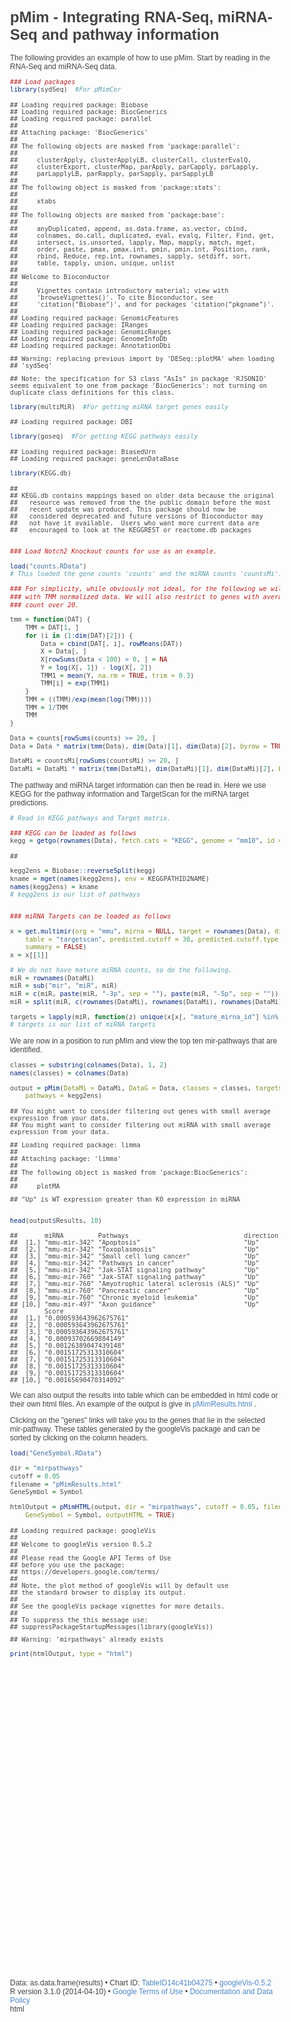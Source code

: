 pMim - Integrating RNA-Seq, miRNA-Seq and pathway information
========================================================

The following provides an example of how to use pMim. Start by reading in the RNA-Seq and miRNA-Seq data.


```r
### Load packages
library(sydSeq)  #For pMimCor
```

```
## Loading required package: Biobase
## Loading required package: BiocGenerics
## Loading required package: parallel
## 
## Attaching package: 'BiocGenerics'
## 
## The following objects are masked from 'package:parallel':
## 
##     clusterApply, clusterApplyLB, clusterCall, clusterEvalQ,
##     clusterExport, clusterMap, parApply, parCapply, parLapply,
##     parLapplyLB, parRapply, parSapply, parSapplyLB
## 
## The following object is masked from 'package:stats':
## 
##     xtabs
## 
## The following objects are masked from 'package:base':
## 
##     anyDuplicated, append, as.data.frame, as.vector, cbind,
##     colnames, do.call, duplicated, eval, evalq, Filter, Find, get,
##     intersect, is.unsorted, lapply, Map, mapply, match, mget,
##     order, paste, pmax, pmax.int, pmin, pmin.int, Position, rank,
##     rbind, Reduce, rep.int, rownames, sapply, setdiff, sort,
##     table, tapply, union, unique, unlist
## 
## Welcome to Bioconductor
## 
##     Vignettes contain introductory material; view with
##     'browseVignettes()'. To cite Bioconductor, see
##     'citation("Biobase")', and for packages 'citation("pkgname")'.
## 
## Loading required package: GenomicFeatures
## Loading required package: IRanges
## Loading required package: GenomicRanges
## Loading required package: GenomeInfoDb
## Loading required package: AnnotationDbi
```

```
## Warning: replacing previous import by 'DESeq::plotMA' when loading
## 'sydSeq'
```

```
## Note: the specification for S3 class "AsIs" in package 'RJSONIO' seems equivalent to one from package 'BiocGenerics': not turning on duplicate class definitions for this class.
```

```r
library(multiMiR)  #For getting miRNA target genes easily
```

```
## Loading required package: DBI
```

```r
library(goseq)  #For getting KEGG pathways easily
```

```
## Loading required package: BiasedUrn
## Loading required package: geneLenDataBase
```

```r
library(KEGG.db)
```

```
## 
## KEGG.db contains mappings based on older data because the original
##   resource was removed from the the public domain before the most
##   recent update was produced. This package should now be
##   considered deprecated and future versions of Bioconductor may
##   not have it available.  Users who want more current data are
##   encouraged to look at the KEGGREST or reactome.db packages
```

```r

### Load Notch2 Knockout counts for use as an example.

load("counts.RData")
# This loaded the gene counts 'counts' and the miRNA counts 'countsMi'.

### For simplicity, while obviously not ideal, for the following we will work
### with TMM normalized data. We will also restrict to genes with average
### count over 20.

tmm = function(DAT) {
    TMM = DAT[1, ]
    for (i in (1:dim(DAT)[2])) {
        Data = cbind(DAT[, i], rowMeans(DAT))
        X = Data[, ]
        X[rowSums(Data < 100) > 0, ] = NA
        Y = log(X[, 1]) - log(X[, 2])
        TMM1 = mean(Y, na.rm = TRUE, trim = 0.3)
        TMM[i] = exp(TMM1)
    }
    TMM = ((TMM)/exp(mean(log(TMM))))
    TMM = 1/TMM
    TMM
}

Data = counts[rowSums(counts) >= 20, ]
Data = Data * matrix(tmm(Data), dim(Data)[1], dim(Data)[2], byrow = TRUE)

DataMi = countsMi[rowSums(countsMi) >= 20, ]
DataMi = DataMi * matrix(tmm(DataMi), dim(DataMi)[1], dim(DataMi)[2], byrow = TRUE)
```



The pathway and miRNA target information can then be read in. Here we use KEGG for the pathway information and TargetScan for the miRNA target predictions.



```r
# Read in KEGG pathways and Target matrix.

### KEGG can be loaded as follows
kegg = getgo(rownames(Data), fetch.cats = "KEGG", genome = "mm10", id = "ensGene")
```

```
## 
```

```r
kegg2ens = Biobase::reverseSplit(kegg)
kname = mget(names(kegg2ens), env = KEGGPATHID2NAME)
names(kegg2ens) = kname
# kegg2ens is our list of pathways


### miRNA Targets can be loaded as follows

x = get.multimir(org = "mmu", mirna = NULL, target = rownames(Data), disease.drug = NULL, 
    table = "targetscan", predicted.cutoff = 30, predicted.cutoff.type = "p", 
    summary = FALSE)
x = x[[1]]

# We do not have mature miRNA counts, so do the following.
miR = rownames(DataMi)
miR = sub("mir", "miR", miR)
miR = c(miR, paste(miR, "-3p", sep = ""), paste(miR, "-5p", sep = ""))
miR = split(miR, c(rownames(DataMi), rownames(DataMi), rownames(DataMi)))

targets = lapply(miR, function(z) unique(x[x[, "mature_mirna_id"] %in% z, "target_ensembl"]))
# targets is our list of miRNA targets
```


We are now in a position to run pMim and view the top ten mir-pathways that are identified.


```r
classes = substring(colnames(Data), 1, 2)
names(classes) = colnames(Data)

output = pMim(DataMi = DataMi, DataG = Data, classes = classes, targets = targets, 
    pathways = kegg2ens)
```

```
## You might want to consider filtering out genes with small average expression from your data.
## You might want to consider filtering out miRNA with small average expression from your data.
```

```
## Loading required package: limma
## 
## Attaching package: 'limma'
## 
## The following object is masked from 'package:BiocGenerics':
## 
##     plotMA
```

```
## "Up" is WT expression greater than KO expression in miRNA
```

```r

head(output$Results, 10)
```

```
##       miRNA         Pathways                              direction
##  [1,] "mmu-mir-342" "Apoptosis"                           "Up"     
##  [2,] "mmu-mir-342" "Toxoplasmosis"                       "Up"     
##  [3,] "mmu-mir-342" "Small cell lung cancer"              "Up"     
##  [4,] "mmu-mir-342" "Pathways in cancer"                  "Up"     
##  [5,] "mmu-mir-342" "Jak-STAT signaling pathway"          "Up"     
##  [6,] "mmu-mir-760" "Jak-STAT signaling pathway"          "Up"     
##  [7,] "mmu-mir-760" "Amyotrophic lateral sclerosis (ALS)" "Up"     
##  [8,] "mmu-mir-760" "Pancreatic cancer"                   "Up"     
##  [9,] "mmu-mir-760" "Chronic myeloid leukemia"            "Up"     
## [10,] "mmu-mir-497" "Axon guidance"                       "Up"     
##       Score                 
##  [1,] "0.000593643962675761"
##  [2,] "0.000593643962675761"
##  [3,] "0.000593643962675761"
##  [4,] "0.00093702669884149" 
##  [5,] "0.00126389047439148" 
##  [6,] "0.00151725313310604" 
##  [7,] "0.00151725313310604" 
##  [8,] "0.00151725313310604" 
##  [9,] "0.00151725313310604" 
## [10,] "0.00165690470314092"
```


We can also output the results into table which can be embedded in html code or their own html files.
An example of the output is give in <a href="pMimResults.html" target="_blank"> pMimResults.html </a>.

Clicking on the "genes" links will take you to the genes that lie in the selected mir-pathway. These tables generated by the googleVis package and can be sorted by clicking on the column headers. 



```r
load("GeneSymbol.RData")

dir = "mirpathways"
cutoff = 0.05
filename = "pMimResults.html"
GeneSymbol = Symbol

htmlOutput = pMimHTML(output, dir = "mirpathways", cutoff = 0.05, filename = "pMimResults.html", 
    GeneSymbol = Symbol, outputHTML = TRUE)
```

```
## Loading required package: googleVis
## 
## Welcome to googleVis version 0.5.2
## 
## Please read the Google API Terms of Use
## before you use the package:
## https://developers.google.com/terms/
## 
## Note, the plot method of googleVis will by default use
## the standard browser to display its output.
## 
## See the googleVis package vignettes for more details.
## 
## To suppress the this message use:
## suppressPackageStartupMessages(library(googleVis))
```

```
## Warning: 'mirpathways' already exists
```

```r
print(htmlOutput, type = "html")
```

<!DOCTYPE html PUBLIC "-//W3C//DTD XHTML 1.0 Strict//EN"
  "http://www.w3.org/TR/xhtml1/DTD/xhtml1-strict.dtd">
<html xmlns="http://www.w3.org/1999/xhtml">
<head>
<title>TableID14c41b04275</title>
<meta http-equiv="content-type" content="text/html;charset=utf-8" />
<style type="text/css">
body {
  color: #444444;
  font-family: Arial,Helvetica,sans-serif;
  font-size: 75%;
  }
  a {
  color: #4D87C7;
  text-decoration: none;
}
</style>
</head>
<body>
 <!-- Table generated in R 3.1.0 by googleVis 0.5.2 package -->
<!-- Sun Sep 14 14:11:05 2014 -->


<!-- jsHeader -->
<script type="text/javascript">
 
// jsData 
function gvisDataTableID14c41b04275 () {
var data = new google.visualization.DataTable();
var datajson =
[
 [
 "mmu-mir-342",
"Apoptosis",
"<a href=\"mirpathways/mmu_mir_342_Apoptosis.html\" target=\"_blank\">genes</a>",
"Up",
0.0637149342,
"0.000593643962675761" 
],
[
 "mmu-mir-342",
"Toxoplasmosis",
"<a href=\"mirpathways/mmu_mir_342_Toxoplasmosis.html\" target=\"_blank\">genes</a>",
"Up",
0.0637149342,
"0.000593643962675761" 
],
[
 "mmu-mir-342",
"Small cell lung cancer",
"<a href=\"mirpathways/mmu_mir_342_Small cell lung cancer.html\" target=\"_blank\">genes</a>",
"Up",
0.0637149342,
"0.000593643962675761" 
],
[
 "mmu-mir-342",
"Pathways in cancer",
"<a href=\"mirpathways/mmu_mir_342_Pathways in cancer.html\" target=\"_blank\">genes</a>",
"Up",
0.0637149342,
"0.00093702669884149" 
],
[
 "mmu-mir-342",
"Jak-STAT signaling pathway",
"<a href=\"mirpathways/mmu_mir_342_Jak_STAT signaling pathway.html\" target=\"_blank\">genes</a>",
"Up",
0.0637149342,
"0.00126389047439148" 
],
[
 "mmu-mir-760",
"Jak-STAT signaling pathway",
"<a href=\"mirpathways/mmu_mir_760_Jak_STAT signaling pathway.html\" target=\"_blank\">genes</a>",
"Up",
0.106911134,
"0.00151725313310604" 
],
[
 "mmu-mir-760",
"Amyotrophic lateral sclerosis (ALS)",
"<a href=\"mirpathways/mmu_mir_760_Amyotrophic lateral sclerosis (ALS).html\" target=\"_blank\">genes</a>",
"Up",
0.106911134,
"0.00151725313310604" 
],
[
 "mmu-mir-760",
"Pancreatic cancer",
"<a href=\"mirpathways/mmu_mir_760_Pancreatic cancer.html\" target=\"_blank\">genes</a>",
"Up",
0.106911134,
"0.00151725313310604" 
],
[
 "mmu-mir-760",
"Chronic myeloid leukemia",
"<a href=\"mirpathways/mmu_mir_760_Chronic myeloid leukemia.html\" target=\"_blank\">genes</a>",
"Up",
0.106911134,
"0.00151725313310604" 
],
[
 "mmu-mir-497",
"Axon guidance",
"<a href=\"mirpathways/mmu_mir_497_Axon guidance.html\" target=\"_blank\">genes</a>",
"Up",
0.110617492,
"0.00165690470314092" 
],
[
 "mmu-mir-340",
"Vascular smooth muscle contraction",
"<a href=\"mirpathways/mmu_mir_340_Vascular smooth muscle contraction.html\" target=\"_blank\">genes</a>",
"Down",
0.005629332345,
"0.00202740641630386" 
],
[
 "mmu-mir-342",
"Focal adhesion",
"<a href=\"mirpathways/mmu_mir_342_Focal adhesion.html\" target=\"_blank\">genes</a>",
"Up",
0.0637149342,
"0.00284989983857074" 
],
[
 "mmu-mir-497",
"Jak-STAT signaling pathway",
"<a href=\"mirpathways/mmu_mir_497_Jak_STAT signaling pathway.html\" target=\"_blank\">genes</a>",
"Up",
0.110617492,
"0.00290284407373951" 
],
[
 "mmu-mir-760",
"Pathways in cancer",
"<a href=\"mirpathways/mmu_mir_760_Pathways in cancer.html\" target=\"_blank\">genes</a>",
"Up",
0.106911134,
"0.00312761374967501" 
],
[
 "mmu-mir-497",
"Small cell lung cancer",
"<a href=\"mirpathways/mmu_mir_497_Small cell lung cancer.html\" target=\"_blank\">genes</a>",
"Up",
0.110617492,
"0.00324807377459405" 
],
[
 "mmu-mir-497",
"Non-small cell lung cancer",
"<a href=\"mirpathways/mmu_mir_497_Non_small cell lung cancer.html\" target=\"_blank\">genes</a>",
"Up",
0.110617492,
"0.00324807377459405" 
],
[
 "mmu-mir-702",
"Calcium signaling pathway",
"<a href=\"mirpathways/mmu_mir_702_Calcium signaling pathway.html\" target=\"_blank\">genes</a>",
"Up",
0.02339487508,
"0.00456020037617658" 
],
[
 "mmu-mir-702",
"Phosphatidylinositol signaling system",
"<a href=\"mirpathways/mmu_mir_702_Phosphatidylinositol signaling system.html\" target=\"_blank\">genes</a>",
"Up",
0.02339487508,
"0.00456020037617658" 
],
[
 "mmu-mir-702",
"Long-term potentiation",
"<a href=\"mirpathways/mmu_mir_702_Long_term potentiation.html\" target=\"_blank\">genes</a>",
"Up",
0.02339487508,
"0.00456020037617658" 
],
[
 "mmu-mir-96",
"Long-term potentiation",
"<a href=\"mirpathways/mmu_mir_96_Long_term potentiation.html\" target=\"_blank\">genes</a>",
"Down",
0.1915267057,
"0.00481092339639557" 
],
[
 "mmu-mir-96",
"Amyotrophic lateral sclerosis (ALS)",
"<a href=\"mirpathways/mmu_mir_96_Amyotrophic lateral sclerosis (ALS).html\" target=\"_blank\">genes</a>",
"Down",
0.1915267057,
"0.00481092339639557" 
],
[
 "mmu-mir-497",
"T cell receptor signaling pathway",
"<a href=\"mirpathways/mmu_mir_497_T cell receptor signaling pathway.html\" target=\"_blank\">genes</a>",
"Up",
0.110617492,
"0.00543622449611067" 
],
[
 "mmu-mir-497",
"B cell receptor signaling pathway",
"<a href=\"mirpathways/mmu_mir_497_B cell receptor signaling pathway.html\" target=\"_blank\">genes</a>",
"Up",
0.110617492,
"0.00543622449611067" 
],
[
 "mmu-mir-96",
"Neuroactive ligand-receptor interaction",
"<a href=\"mirpathways/mmu_mir_96_Neuroactive ligand_receptor interaction.html\" target=\"_blank\">genes</a>",
"Down",
0.1915267057,
"0.00569142085632576" 
],
[
 "mmu-mir-96",
"Oocyte meiosis",
"<a href=\"mirpathways/mmu_mir_96_Oocyte meiosis.html\" target=\"_blank\">genes</a>",
"Down",
0.1915267057,
"0.00569142085632576" 
],
[
 "mmu-mir-96",
"VEGF signaling pathway",
"<a href=\"mirpathways/mmu_mir_96_VEGF signaling pathway.html\" target=\"_blank\">genes</a>",
"Down",
0.1915267057,
"0.00569142085632576" 
],
[
 "mmu-mir-96",
"B cell receptor signaling pathway",
"<a href=\"mirpathways/mmu_mir_96_B cell receptor signaling pathway.html\" target=\"_blank\">genes</a>",
"Down",
0.1915267057,
"0.00569142085632576" 
],
[
 "mmu-mir-96",
"Long-term depression",
"<a href=\"mirpathways/mmu_mir_96_Long_term depression.html\" target=\"_blank\">genes</a>",
"Down",
0.1915267057,
"0.00571125804525496" 
],
[
 "mmu-mir-107",
"Hedgehog signaling pathway",
"<a href=\"mirpathways/mmu_mir_107_Hedgehog signaling pathway.html\" target=\"_blank\">genes</a>",
"Up",
0.1507888153,
"0.00571613270054996" 
],
[
 "mmu-mir-96",
"Natural killer cell mediated cytotoxicity",
"<a href=\"mirpathways/mmu_mir_96_Natural killer cell mediated cytotoxicity.html\" target=\"_blank\">genes</a>",
"Down",
0.1915267057,
"0.00581274928474964" 
],
[
 "mmu-mir-96",
"T cell receptor signaling pathway",
"<a href=\"mirpathways/mmu_mir_96_T cell receptor signaling pathway.html\" target=\"_blank\">genes</a>",
"Down",
0.1915267057,
"0.00581274928474964" 
],
[
 "mmu-mir-34a",
"Vascular smooth muscle contraction",
"<a href=\"mirpathways/mmu_mir_34a_Vascular smooth muscle contraction.html\" target=\"_blank\">genes</a>",
"Down",
0.21361748,
"0.00658536557446096" 
],
[
 "mmu-mir-34a",
"Long-term potentiation",
"<a href=\"mirpathways/mmu_mir_34a_Long_term potentiation.html\" target=\"_blank\">genes</a>",
"Down",
0.21361748,
"0.00658536557446096" 
],
[
 "mmu-mir-34a",
"GnRH signaling pathway",
"<a href=\"mirpathways/mmu_mir_34a_GnRH signaling pathway.html\" target=\"_blank\">genes</a>",
"Down",
0.21361748,
"0.00658536557446096" 
],
[
 "mmu-mir-34a",
"Progesterone-mediated oocyte maturation",
"<a href=\"mirpathways/mmu_mir_34a_Progesterone_mediated oocyte maturation.html\" target=\"_blank\">genes</a>",
"Down",
0.21361748,
"0.00658536557446096" 
],
[
 "mmu-mir-34a",
"Insulin signaling pathway",
"<a href=\"mirpathways/mmu_mir_34a_Insulin signaling pathway.html\" target=\"_blank\">genes</a>",
"Down",
0.21361748,
"0.00662981526689296" 
],
[
 "mmu-mir-497",
"Neuroactive ligand-receptor interaction",
"<a href=\"mirpathways/mmu_mir_497_Neuroactive ligand_receptor interaction.html\" target=\"_blank\">genes</a>",
"Up",
0.110617492,
"0.00687472616023095" 
],
[
 "mmu-mir-497",
"Calcium signaling pathway",
"<a href=\"mirpathways/mmu_mir_497_Calcium signaling pathway.html\" target=\"_blank\">genes</a>",
"Up",
0.110617492,
"0.00721671815772536" 
],
[
 "mmu-mir-497",
"Apoptosis",
"<a href=\"mirpathways/mmu_mir_497_Apoptosis.html\" target=\"_blank\">genes</a>",
"Up",
0.110617492,
"0.00721671815772536" 
],
[
 "mmu-mir-497",
"Tight junction",
"<a href=\"mirpathways/mmu_mir_497_Tight junction.html\" target=\"_blank\">genes</a>",
"Up",
0.110617492,
"0.00721671815772536" 
],
[
 "mmu-mir-497",
"Aldosterone-regulated sodium reabsorption",
"<a href=\"mirpathways/mmu_mir_497_Aldosterone_regulated sodium reabsorption.html\" target=\"_blank\">genes</a>",
"Up",
0.110617492,
"0.00721671815772536" 
],
[
 "mmu-mir-497",
"Glioma",
"<a href=\"mirpathways/mmu_mir_497_Glioma.html\" target=\"_blank\">genes</a>",
"Up",
0.110617492,
"0.00721671815772536" 
],
[
 "mmu-mir-497",
"Chronic myeloid leukemia",
"<a href=\"mirpathways/mmu_mir_497_Chronic myeloid leukemia.html\" target=\"_blank\">genes</a>",
"Up",
0.110617492,
"0.00721671815772536" 
],
[
 "mmu-mir-409",
"Lysine degradation",
"<a href=\"mirpathways/mmu_mir_409_Lysine degradation.html\" target=\"_blank\">genes</a>",
"Down",
0.0111731817,
"0.00738351515420331" 
],
[
 "mmu-mir-497",
"Natural killer cell mediated cytotoxicity",
"<a href=\"mirpathways/mmu_mir_497_Natural killer cell mediated cytotoxicity.html\" target=\"_blank\">genes</a>",
"Up",
0.110617492,
"0.00753195593331812" 
],
[
 "mmu-mir-702",
"Metabolic pathways",
"<a href=\"mirpathways/mmu_mir_702_Metabolic pathways.html\" target=\"_blank\">genes</a>",
"Up",
0.02339487508,
"0.00805880842503765" 
],
[
 "mmu-mir-702",
"Alzheimer's disease",
"<a href=\"mirpathways/mmu_mir_702_Alzheimer's disease.html\" target=\"_blank\">genes</a>",
"Up",
0.02339487508,
"0.00805880842503765" 
],
[
 "mmu-mir-702",
"Huntington's disease",
"<a href=\"mirpathways/mmu_mir_702_Huntington's disease.html\" target=\"_blank\">genes</a>",
"Up",
0.02339487508,
"0.00805880842503765" 
],
[
 "mmu-mir-96",
"Progesterone-mediated oocyte maturation",
"<a href=\"mirpathways/mmu_mir_96_Progesterone_mediated oocyte maturation.html\" target=\"_blank\">genes</a>",
"Down",
0.1915267057,
"0.00833614809950592" 
],
[
 "mmu-mir-497",
"Prostate cancer",
"<a href=\"mirpathways/mmu_mir_497_Prostate cancer.html\" target=\"_blank\">genes</a>",
"Up",
0.110617492,
"0.0084485664419026" 
],
[
 "mmu-mir-34a",
"Chemokine signaling pathway",
"<a href=\"mirpathways/mmu_mir_34a_Chemokine signaling pathway.html\" target=\"_blank\">genes</a>",
"Down",
0.21361748,
"0.00856451514039826" 
],
[
 "mmu-mir-497",
"Hedgehog signaling pathway",
"<a href=\"mirpathways/mmu_mir_497_Hedgehog signaling pathway.html\" target=\"_blank\">genes</a>",
"Up",
0.110617492,
"0.00870576286714095" 
],
[
 "mmu-mir-497",
"Pathways in cancer",
"<a href=\"mirpathways/mmu_mir_497_Pathways in cancer.html\" target=\"_blank\">genes</a>",
"Up",
0.110617492,
"0.00870576286714095" 
],
[
 "mmu-mir-497",
"Renal cell carcinoma",
"<a href=\"mirpathways/mmu_mir_497_Renal cell carcinoma.html\" target=\"_blank\">genes</a>",
"Up",
0.110617492,
"0.00870576286714095" 
],
[
 "mmu-mir-29a",
"MAPK signaling pathway",
"<a href=\"mirpathways/mmu_mir_29a_MAPK signaling pathway.html\" target=\"_blank\">genes</a>",
"Up",
0.2170784309,
"0.00893160945920672" 
],
[
 "mmu-mir-96",
"Colorectal cancer",
"<a href=\"mirpathways/mmu_mir_96_Colorectal cancer.html\" target=\"_blank\">genes</a>",
"Down",
0.1915267057,
"0.00900400556065285" 
],
[
 "mmu-mir-96",
"Endometrial cancer",
"<a href=\"mirpathways/mmu_mir_96_Endometrial cancer.html\" target=\"_blank\">genes</a>",
"Down",
0.1915267057,
"0.00900400556065285" 
],
[
 "mmu-mir-96",
"Thyroid cancer",
"<a href=\"mirpathways/mmu_mir_96_Thyroid cancer.html\" target=\"_blank\">genes</a>",
"Down",
0.1915267057,
"0.00900400556065285" 
],
[
 "mmu-mir-96",
"Dorso-ventral axis formation",
"<a href=\"mirpathways/mmu_mir_96_Dorso_ventral axis formation.html\" target=\"_blank\">genes</a>",
"Down",
0.1915267057,
"0.00900622454267933" 
],
[
 "mmu-mir-96",
"Melanogenesis",
"<a href=\"mirpathways/mmu_mir_96_Melanogenesis.html\" target=\"_blank\">genes</a>",
"Down",
0.1915267057,
"0.00900622454267933" 
],
[
 "mmu-mir-96",
"Renal cell carcinoma",
"<a href=\"mirpathways/mmu_mir_96_Renal cell carcinoma.html\" target=\"_blank\">genes</a>",
"Down",
0.1915267057,
"0.00900622454267933" 
],
[
 "mmu-mir-96",
"Pancreatic cancer",
"<a href=\"mirpathways/mmu_mir_96_Pancreatic cancer.html\" target=\"_blank\">genes</a>",
"Down",
0.1915267057,
"0.00900622454267933" 
],
[
 "mmu-mir-96",
"Melanoma",
"<a href=\"mirpathways/mmu_mir_96_Melanoma.html\" target=\"_blank\">genes</a>",
"Down",
0.1915267057,
"0.00900622454267933" 
],
[
 "mmu-mir-96",
"Bladder cancer",
"<a href=\"mirpathways/mmu_mir_96_Bladder cancer.html\" target=\"_blank\">genes</a>",
"Down",
0.1915267057,
"0.00900622454267933" 
],
[
 "mmu-mir-96",
"Chronic myeloid leukemia",
"<a href=\"mirpathways/mmu_mir_96_Chronic myeloid leukemia.html\" target=\"_blank\">genes</a>",
"Down",
0.1915267057,
"0.00900622454267933" 
],
[
 "mmu-mir-96",
"Non-small cell lung cancer",
"<a href=\"mirpathways/mmu_mir_96_Non_small cell lung cancer.html\" target=\"_blank\">genes</a>",
"Down",
0.1915267057,
"0.00900622454267933" 
],
[
 "mmu-mir-34a",
"Oocyte meiosis",
"<a href=\"mirpathways/mmu_mir_34a_Oocyte meiosis.html\" target=\"_blank\">genes</a>",
"Down",
0.21361748,
"0.00936910951932207" 
],
[
 "mmu-mir-497",
"VEGF signaling pathway",
"<a href=\"mirpathways/mmu_mir_497_VEGF signaling pathway.html\" target=\"_blank\">genes</a>",
"Up",
0.110617492,
"0.00976186682359442" 
],
[
 "mmu-mir-497",
"Melanoma",
"<a href=\"mirpathways/mmu_mir_497_Melanoma.html\" target=\"_blank\">genes</a>",
"Up",
0.110617492,
"0.00976186682359442" 
],
[
 "mmu-mir-29b",
"Cytokine-cytokine receptor interaction",
"<a href=\"mirpathways/mmu_mir_29b_Cytokine_cytokine receptor interaction.html\" target=\"_blank\">genes</a>",
"Up",
0.2014946137,
"0.00994716150900747" 
],
[
 "mmu-mir-29b",
"Apoptosis",
"<a href=\"mirpathways/mmu_mir_29b_Apoptosis.html\" target=\"_blank\">genes</a>",
"Up",
0.2014946137,
"0.00994716150900747" 
],
[
 "mmu-mir-29b",
"Osteoclast differentiation",
"<a href=\"mirpathways/mmu_mir_29b_Osteoclast differentiation.html\" target=\"_blank\">genes</a>",
"Up",
0.2014946137,
"0.00994716150900747" 
],
[
 "mmu-mir-29b",
"Regulation of actin cytoskeleton",
"<a href=\"mirpathways/mmu_mir_29b_Regulation of actin cytoskeleton.html\" target=\"_blank\">genes</a>",
"Up",
0.2014946137,
"0.00994716150900747" 
],
[
 "mmu-mir-29b",
"Adipocytokine signaling pathway",
"<a href=\"mirpathways/mmu_mir_29b_Adipocytokine signaling pathway.html\" target=\"_blank\">genes</a>",
"Up",
0.2014946137,
"0.00994716150900747" 
],
[
 "mmu-mir-29b",
"Chagas disease (American trypanosomiasis)",
"<a href=\"mirpathways/mmu_mir_29b_Chagas disease (American trypanosomiasis).html\" target=\"_blank\">genes</a>",
"Up",
0.2014946137,
"0.00994716150900747" 
],
[
 "mmu-mir-29b",
"Toxoplasmosis",
"<a href=\"mirpathways/mmu_mir_29b_Toxoplasmosis.html\" target=\"_blank\">genes</a>",
"Up",
0.2014946137,
"0.00994716150900747" 
],
[
 "mmu-mir-29b",
"Hepatitis C",
"<a href=\"mirpathways/mmu_mir_29b_Hepatitis C.html\" target=\"_blank\">genes</a>",
"Up",
0.2014946137,
"0.00994716150900747" 
],
[
 "mmu-mir-29b",
"Colorectal cancer",
"<a href=\"mirpathways/mmu_mir_29b_Colorectal cancer.html\" target=\"_blank\">genes</a>",
"Up",
0.2014946137,
"0.00994716150900747" 
],
[
 "mmu-mir-29b",
"Endometrial cancer",
"<a href=\"mirpathways/mmu_mir_29b_Endometrial cancer.html\" target=\"_blank\">genes</a>",
"Up",
0.2014946137,
"0.00994716150900747" 
],
[
 "mmu-mir-370",
"Tight junction",
"<a href=\"mirpathways/mmu_mir_370_Tight junction.html\" target=\"_blank\">genes</a>",
"Up",
0.03043214438,
"0.010150715461039" 
],
[
 "mmu-mir-335",
"Metabolic pathways",
"<a href=\"mirpathways/mmu_mir_335_Metabolic pathways.html\" target=\"_blank\">genes</a>",
"Up",
0.0620716083,
"0.0104695545964932" 
],
[
 "mmu-mir-335",
"Ubiquitin mediated proteolysis",
"<a href=\"mirpathways/mmu_mir_335_Ubiquitin mediated proteolysis.html\" target=\"_blank\">genes</a>",
"Up",
0.0620716083,
"0.0104695545964932" 
],
[
 "mmu-mir-335",
"Endocytosis",
"<a href=\"mirpathways/mmu_mir_335_Endocytosis.html\" target=\"_blank\">genes</a>",
"Up",
0.0620716083,
"0.0104695545964932" 
],
[
 "mmu-mir-702",
"Amoebiasis",
"<a href=\"mirpathways/mmu_mir_702_Amoebiasis.html\" target=\"_blank\">genes</a>",
"Up",
0.02339487508,
"0.0106231628876489" 
],
[
 "mmu-mir-29b",
"Type II diabetes mellitus",
"<a href=\"mirpathways/mmu_mir_29b_Type II diabetes mellitus.html\" target=\"_blank\">genes</a>",
"Up",
0.2014946137,
"0.0106829339906667" 
],
[
 "mmu-mir-374c",
"RNA transport",
"<a href=\"mirpathways/mmu_mir_374c_RNA transport.html\" target=\"_blank\">genes</a>",
"Down",
0.2873045979,
"0.0111065370671359" 
],
[
 "mmu-mir-200a",
"ErbB signaling pathway",
"<a href=\"mirpathways/mmu_mir_200a_ErbB signaling pathway.html\" target=\"_blank\">genes</a>",
"Down",
0.1967983761,
"0.0114386011444707" 
],
[
 "mmu-mir-200a",
"Tight junction",
"<a href=\"mirpathways/mmu_mir_200a_Tight junction.html\" target=\"_blank\">genes</a>",
"Down",
0.1967983761,
"0.0114386011444707" 
],
[
 "mmu-mir-200a",
"GnRH signaling pathway",
"<a href=\"mirpathways/mmu_mir_200a_GnRH signaling pathway.html\" target=\"_blank\">genes</a>",
"Down",
0.1967983761,
"0.0114386011444707" 
],
[
 "mmu-mir-335",
"Wnt signaling pathway",
"<a href=\"mirpathways/mmu_mir_335_Wnt signaling pathway.html\" target=\"_blank\">genes</a>",
"Up",
0.0620716083,
"0.0117594536897428" 
],
[
 "mmu-mir-96",
"Osteoclast differentiation",
"<a href=\"mirpathways/mmu_mir_96_Osteoclast differentiation.html\" target=\"_blank\">genes</a>",
"Down",
0.1915267057,
"0.0121511919386316" 
],
[
 "mmu-mir-200a",
"Gap junction",
"<a href=\"mirpathways/mmu_mir_200a_Gap junction.html\" target=\"_blank\">genes</a>",
"Down",
0.1967983761,
"0.0125067683715781" 
],
[
 "mmu-mir-212",
"Cytokine-cytokine receptor interaction",
"<a href=\"mirpathways/mmu_mir_212_Cytokine_cytokine receptor interaction.html\" target=\"_blank\">genes</a>",
"Down",
0.1095308358,
"0.0130962924644497" 
],
[
 "mmu-mir-212",
"Vascular smooth muscle contraction",
"<a href=\"mirpathways/mmu_mir_212_Vascular smooth muscle contraction.html\" target=\"_blank\">genes</a>",
"Down",
0.1095308358,
"0.0130962924644497" 
],
[
 "mmu-mir-212",
"Adherens junction",
"<a href=\"mirpathways/mmu_mir_212_Adherens junction.html\" target=\"_blank\">genes</a>",
"Down",
0.1095308358,
"0.0130962924644497" 
],
[
 "mmu-mir-212",
"Progesterone-mediated oocyte maturation",
"<a href=\"mirpathways/mmu_mir_212_Progesterone_mediated oocyte maturation.html\" target=\"_blank\">genes</a>",
"Down",
0.1095308358,
"0.0130962924644497" 
],
[
 "mmu-mir-212",
"Malaria",
"<a href=\"mirpathways/mmu_mir_212_Malaria.html\" target=\"_blank\">genes</a>",
"Down",
0.1095308358,
"0.0130962924644497" 
],
[
 "mmu-mir-212",
"Renal cell carcinoma",
"<a href=\"mirpathways/mmu_mir_212_Renal cell carcinoma.html\" target=\"_blank\">genes</a>",
"Down",
0.1095308358,
"0.0130962924644497" 
],
[
 "mmu-mir-760",
"Endocytosis",
"<a href=\"mirpathways/mmu_mir_760_Endocytosis.html\" target=\"_blank\">genes</a>",
"Up",
0.106911134,
"0.0130990609271332" 
],
[
 "mmu-mir-342",
"N-Glycan biosynthesis",
"<a href=\"mirpathways/mmu_mir_342_N_Glycan biosynthesis.html\" target=\"_blank\">genes</a>",
"Up",
0.0637149342,
"0.0134361105872994" 
],
[
 "mmu-mir-342",
"MAPK signaling pathway",
"<a href=\"mirpathways/mmu_mir_342_MAPK signaling pathway.html\" target=\"_blank\">genes</a>",
"Up",
0.0637149342,
"0.0134361105872994" 
],
[
 "mmu-mir-98",
"ECM-receptor interaction",
"<a href=\"mirpathways/mmu_mir_98_ECM_receptor interaction.html\" target=\"_blank\">genes</a>",
"Down",
0.2021151766,
"0.0135804488216793" 
],
[
 "mmu-mir-98",
"Protein digestion and absorption",
"<a href=\"mirpathways/mmu_mir_98_Protein digestion and absorption.html\" target=\"_blank\">genes</a>",
"Down",
0.2021151766,
"0.0135804488216793" 
],
[
 "mmu-mir-409",
"mRNA surveillance pathway",
"<a href=\"mirpathways/mmu_mir_409_mRNA surveillance pathway.html\" target=\"_blank\">genes</a>",
"Down",
0.0111731817,
"0.0141163526462688" 
],
[
 "mmu-mir-497",
"Dorso-ventral axis formation",
"<a href=\"mirpathways/mmu_mir_497_Dorso_ventral axis formation.html\" target=\"_blank\">genes</a>",
"Up",
0.110617492,
"0.0141663460897799" 
],
[
 "mmu-mir-29b",
"Neurotrophin signaling pathway",
"<a href=\"mirpathways/mmu_mir_29b_Neurotrophin signaling pathway.html\" target=\"_blank\">genes</a>",
"Up",
0.2014946137,
"0.0144371702613112" 
],
[
 "mmu-mir-3475",
"Oocyte meiosis",
"<a href=\"mirpathways/mmu_mir_3475_Oocyte meiosis.html\" target=\"_blank\">genes</a>",
"Up",
0.2526214103,
"0.0146175322068706" 
],
[
 "mmu-mir-200a",
"Fc epsilon RI signaling pathway",
"<a href=\"mirpathways/mmu_mir_200a_Fc epsilon RI signaling pathway.html\" target=\"_blank\">genes</a>",
"Down",
0.1967983761,
"0.0151590940000285" 
],
[
 "mmu-mir-29b",
"Phosphatidylinositol signaling system",
"<a href=\"mirpathways/mmu_mir_29b_Phosphatidylinositol signaling system.html\" target=\"_blank\">genes</a>",
"Up",
0.2014946137,
"0.015239509684812" 
],
[
 "mmu-mir-29b",
"Focal adhesion",
"<a href=\"mirpathways/mmu_mir_29b_Focal adhesion.html\" target=\"_blank\">genes</a>",
"Up",
0.2014946137,
"0.015239509684812" 
],
[
 "mmu-mir-29b",
"Non-small cell lung cancer",
"<a href=\"mirpathways/mmu_mir_29b_Non_small cell lung cancer.html\" target=\"_blank\">genes</a>",
"Up",
0.2014946137,
"0.015239509684812" 
],
[
 "mmu-mir-181b",
"MAPK signaling pathway",
"<a href=\"mirpathways/mmu_mir_181b_MAPK signaling pathway.html\" target=\"_blank\">genes</a>",
"Down",
0.2130674477,
"0.015830806279838" 
],
[
 "mmu-mir-181b",
"ErbB signaling pathway",
"<a href=\"mirpathways/mmu_mir_181b_ErbB signaling pathway.html\" target=\"_blank\">genes</a>",
"Down",
0.2130674477,
"0.015830806279838" 
],
[
 "mmu-mir-181b",
"mTOR signaling pathway",
"<a href=\"mirpathways/mmu_mir_181b_mTOR signaling pathway.html\" target=\"_blank\">genes</a>",
"Down",
0.2130674477,
"0.015830806279838" 
],
[
 "mmu-mir-181b",
"T cell receptor signaling pathway",
"<a href=\"mirpathways/mmu_mir_181b_T cell receptor signaling pathway.html\" target=\"_blank\">genes</a>",
"Down",
0.2130674477,
"0.015830806279838" 
],
[
 "mmu-mir-181b",
"Long-term potentiation",
"<a href=\"mirpathways/mmu_mir_181b_Long_term potentiation.html\" target=\"_blank\">genes</a>",
"Down",
0.2130674477,
"0.015830806279838" 
],
[
 "mmu-mir-181b",
"Neurotrophin signaling pathway",
"<a href=\"mirpathways/mmu_mir_181b_Neurotrophin signaling pathway.html\" target=\"_blank\">genes</a>",
"Down",
0.2130674477,
"0.015830806279838" 
],
[
 "mmu-mir-181b",
"Insulin signaling pathway",
"<a href=\"mirpathways/mmu_mir_181b_Insulin signaling pathway.html\" target=\"_blank\">genes</a>",
"Down",
0.2130674477,
"0.015830806279838" 
],
[
 "mmu-mir-181b",
"Chronic myeloid leukemia",
"<a href=\"mirpathways/mmu_mir_181b_Chronic myeloid leukemia.html\" target=\"_blank\">genes</a>",
"Down",
0.2130674477,
"0.015830806279838" 
],
[
 "mmu-mir-34a",
"Amoebiasis",
"<a href=\"mirpathways/mmu_mir_34a_Amoebiasis.html\" target=\"_blank\">genes</a>",
"Down",
0.21361748,
"0.0161152238891962" 
],
[
 "mmu-mir-200a",
"Focal adhesion",
"<a href=\"mirpathways/mmu_mir_200a_Focal adhesion.html\" target=\"_blank\">genes</a>",
"Down",
0.1967983761,
"0.0162652728261773" 
],
[
 "mmu-mir-181b",
"Osteoclast differentiation",
"<a href=\"mirpathways/mmu_mir_181b_Osteoclast differentiation.html\" target=\"_blank\">genes</a>",
"Down",
0.2130674477,
"0.0166223768776371" 
],
[
 "mmu-mir-181b",
"Long-term depression",
"<a href=\"mirpathways/mmu_mir_181b_Long_term depression.html\" target=\"_blank\">genes</a>",
"Down",
0.2130674477,
"0.0166223768776371" 
],
[
 "mmu-mir-96",
"Fc epsilon RI signaling pathway",
"<a href=\"mirpathways/mmu_mir_96_Fc epsilon RI signaling pathway.html\" target=\"_blank\">genes</a>",
"Down",
0.1915267057,
"0.0170762153413859" 
],
[
 "mmu-mir-130a",
"MAPK signaling pathway",
"<a href=\"mirpathways/mmu_mir_130a_MAPK signaling pathway.html\" target=\"_blank\">genes</a>",
"Up",
0.2299840581,
"0.0171967770020785" 
],
[
 "mmu-mir-96",
"Wnt signaling pathway",
"<a href=\"mirpathways/mmu_mir_96_Wnt signaling pathway.html\" target=\"_blank\">genes</a>",
"Down",
0.1915267057,
"0.0172955385022997" 
],
[
 "mmu-mir-497",
"Carbohydrate digestion and absorption",
"<a href=\"mirpathways/mmu_mir_497_Carbohydrate digestion and absorption.html\" target=\"_blank\">genes</a>",
"Up",
0.110617492,
"0.0175078478129699" 
],
[
 "mmu-mir-29b",
"Insulin signaling pathway",
"<a href=\"mirpathways/mmu_mir_29b_Insulin signaling pathway.html\" target=\"_blank\">genes</a>",
"Up",
0.2014946137,
"0.0176114787025037" 
],
[
 "mmu-mir-497",
"Sphingolipid metabolism",
"<a href=\"mirpathways/mmu_mir_497_Sphingolipid metabolism.html\" target=\"_blank\">genes</a>",
"Up",
0.110617492,
"0.0176985789240202" 
],
[
 "mmu-mir-497",
"Ubiquitin mediated proteolysis",
"<a href=\"mirpathways/mmu_mir_497_Ubiquitin mediated proteolysis.html\" target=\"_blank\">genes</a>",
"Up",
0.110617492,
"0.0176985789240202" 
],
[
 "mmu-mir-497",
"Proximal tubule bicarbonate reclamation",
"<a href=\"mirpathways/mmu_mir_497_Proximal tubule bicarbonate reclamation.html\" target=\"_blank\">genes</a>",
"Up",
0.110617492,
"0.0176985789240202" 
],
[
 "mmu-mir-497",
"Acute myeloid leukemia",
"<a href=\"mirpathways/mmu_mir_497_Acute myeloid leukemia.html\" target=\"_blank\">genes</a>",
"Up",
0.110617492,
"0.0176985789240202" 
],
[
 "mmu-mir-497",
"Chemokine signaling pathway",
"<a href=\"mirpathways/mmu_mir_497_Chemokine signaling pathway.html\" target=\"_blank\">genes</a>",
"Up",
0.110617492,
"0.0178176924610714" 
],
[
 "mmu-mir-497",
"Gap junction",
"<a href=\"mirpathways/mmu_mir_497_Gap junction.html\" target=\"_blank\">genes</a>",
"Up",
0.110617492,
"0.0178176924610714" 
],
[
 "mmu-mir-497",
"Neurotrophin signaling pathway",
"<a href=\"mirpathways/mmu_mir_497_Neurotrophin signaling pathway.html\" target=\"_blank\">genes</a>",
"Up",
0.110617492,
"0.0178176924610714" 
],
[
 "mmu-mir-497",
"Pancreatic secretion",
"<a href=\"mirpathways/mmu_mir_497_Pancreatic secretion.html\" target=\"_blank\">genes</a>",
"Up",
0.110617492,
"0.0178176924610714" 
],
[
 "mmu-mir-98",
"Axon guidance",
"<a href=\"mirpathways/mmu_mir_98_Axon guidance.html\" target=\"_blank\">genes</a>",
"Down",
0.2021151766,
"0.01802182431352" 
],
[
 "mmu-mir-497",
"Cytokine-cytokine receptor interaction",
"<a href=\"mirpathways/mmu_mir_497_Cytokine_cytokine receptor interaction.html\" target=\"_blank\">genes</a>",
"Up",
0.110617492,
"0.0182879840601588" 
],
[
 "mmu-mir-96",
"MAPK signaling pathway",
"<a href=\"mirpathways/mmu_mir_96_MAPK signaling pathway.html\" target=\"_blank\">genes</a>",
"Down",
0.1915267057,
"0.0187616972231457" 
],
[
 "mmu-mir-96",
"Prostate cancer",
"<a href=\"mirpathways/mmu_mir_96_Prostate cancer.html\" target=\"_blank\">genes</a>",
"Down",
0.1915267057,
"0.0187616972231457" 
],
[
 "mmu-mir-96",
"Acute myeloid leukemia",
"<a href=\"mirpathways/mmu_mir_96_Acute myeloid leukemia.html\" target=\"_blank\">genes</a>",
"Down",
0.1915267057,
"0.0187616972231457" 
],
[
 "mmu-mir-29b",
"Aldosterone-regulated sodium reabsorption",
"<a href=\"mirpathways/mmu_mir_29b_Aldosterone_regulated sodium reabsorption.html\" target=\"_blank\">genes</a>",
"Up",
0.2014946137,
"0.0188789421294119" 
],
[
 "mmu-mir-29b",
"Pathways in cancer",
"<a href=\"mirpathways/mmu_mir_29b_Pathways in cancer.html\" target=\"_blank\">genes</a>",
"Up",
0.2014946137,
"0.0188789421294119" 
],
[
 "mmu-mir-497",
"Regulation of actin cytoskeleton",
"<a href=\"mirpathways/mmu_mir_497_Regulation of actin cytoskeleton.html\" target=\"_blank\">genes</a>",
"Up",
0.110617492,
"0.0193349738330965" 
],
[
 "mmu-mir-342",
"Regulation of actin cytoskeleton",
"<a href=\"mirpathways/mmu_mir_342_Regulation of actin cytoskeleton.html\" target=\"_blank\">genes</a>",
"Up",
0.0637149342,
"0.0196226751536055" 
],
[
 "mmu-mir-200b",
"MAPK signaling pathway",
"<a href=\"mirpathways/mmu_mir_200b_MAPK signaling pathway.html\" target=\"_blank\">genes</a>",
"Down",
0.249331228,
"0.0204721238516045" 
],
[
 "mmu-mir-200b",
"Protein processing in endoplasmic reticulum",
"<a href=\"mirpathways/mmu_mir_200b_Protein processing in endoplasmic reticulum.html\" target=\"_blank\">genes</a>",
"Down",
0.249331228,
"0.0204721238516045" 
],
[
 "mmu-mir-499",
"Axon guidance",
"<a href=\"mirpathways/mmu_mir_499_Axon guidance.html\" target=\"_blank\">genes</a>",
"Down",
0.2155030742,
"0.0204980356531615" 
],
[
 "mmu-mir-499",
"Focal adhesion",
"<a href=\"mirpathways/mmu_mir_499_Focal adhesion.html\" target=\"_blank\">genes</a>",
"Down",
0.2155030742,
"0.0204980356531615" 
],
[
 "mmu-mir-499",
"Natural killer cell mediated cytotoxicity",
"<a href=\"mirpathways/mmu_mir_499_Natural killer cell mediated cytotoxicity.html\" target=\"_blank\">genes</a>",
"Down",
0.2155030742,
"0.0204980356531615" 
],
[
 "mmu-mir-499",
"T cell receptor signaling pathway",
"<a href=\"mirpathways/mmu_mir_499_T cell receptor signaling pathway.html\" target=\"_blank\">genes</a>",
"Down",
0.2155030742,
"0.0204980356531615" 
],
[
 "mmu-mir-499",
"Fc epsilon RI signaling pathway",
"<a href=\"mirpathways/mmu_mir_499_Fc epsilon RI signaling pathway.html\" target=\"_blank\">genes</a>",
"Down",
0.2155030742,
"0.0204980356531615" 
],
[
 "mmu-mir-497",
"Vasopressin-regulated water reabsorption",
"<a href=\"mirpathways/mmu_mir_497_Vasopressin_regulated water reabsorption.html\" target=\"_blank\">genes</a>",
"Up",
0.110617492,
"0.021014749806532" 
],
[
 "mmu-mir-29b",
"Basal cell carcinoma",
"<a href=\"mirpathways/mmu_mir_29b_Basal cell carcinoma.html\" target=\"_blank\">genes</a>",
"Up",
0.2014946137,
"0.0211891552386399" 
],
[
 "mmu-mir-29b",
"Amoebiasis",
"<a href=\"mirpathways/mmu_mir_29b_Amoebiasis.html\" target=\"_blank\">genes</a>",
"Up",
0.2014946137,
"0.0212154801558591" 
],
[
 "mmu-mir-29b",
"Metabolic pathways",
"<a href=\"mirpathways/mmu_mir_29b_Metabolic pathways.html\" target=\"_blank\">genes</a>",
"Up",
0.2014946137,
"0.0212361436253121" 
],
[
 "mmu-mir-29b",
"Wnt signaling pathway",
"<a href=\"mirpathways/mmu_mir_29b_Wnt signaling pathway.html\" target=\"_blank\">genes</a>",
"Up",
0.2014946137,
"0.0212361436253121" 
],
[
 "mmu-mir-29b",
"Renal cell carcinoma",
"<a href=\"mirpathways/mmu_mir_29b_Renal cell carcinoma.html\" target=\"_blank\">genes</a>",
"Up",
0.2014946137,
"0.0212361436253121" 
],
[
 "mmu-mir-29b",
"Small cell lung cancer",
"<a href=\"mirpathways/mmu_mir_29b_Small cell lung cancer.html\" target=\"_blank\">genes</a>",
"Up",
0.2014946137,
"0.0212361436253121" 
],
[
 "mmu-mir-182",
"Apoptosis",
"<a href=\"mirpathways/mmu_mir_182_Apoptosis.html\" target=\"_blank\">genes</a>",
"Down",
0.269853958,
"0.0214053352089481" 
],
[
 "mmu-mir-182",
"Vascular smooth muscle contraction",
"<a href=\"mirpathways/mmu_mir_182_Vascular smooth muscle contraction.html\" target=\"_blank\">genes</a>",
"Down",
0.269853958,
"0.0214053352089481" 
],
[
 "mmu-mir-182",
"Axon guidance",
"<a href=\"mirpathways/mmu_mir_182_Axon guidance.html\" target=\"_blank\">genes</a>",
"Down",
0.269853958,
"0.0214053352089481" 
],
[
 "mmu-mir-182",
"VEGF signaling pathway",
"<a href=\"mirpathways/mmu_mir_182_VEGF signaling pathway.html\" target=\"_blank\">genes</a>",
"Down",
0.269853958,
"0.0214053352089481" 
],
[
 "mmu-mir-182",
"Gap junction",
"<a href=\"mirpathways/mmu_mir_182_Gap junction.html\" target=\"_blank\">genes</a>",
"Down",
0.269853958,
"0.0214053352089481" 
],
[
 "mmu-mir-182",
"B cell receptor signaling pathway",
"<a href=\"mirpathways/mmu_mir_182_B cell receptor signaling pathway.html\" target=\"_blank\">genes</a>",
"Down",
0.269853958,
"0.0214053352089481" 
],
[
 "mmu-mir-182",
"Long-term potentiation",
"<a href=\"mirpathways/mmu_mir_182_Long_term potentiation.html\" target=\"_blank\">genes</a>",
"Down",
0.269853958,
"0.0214053352089481" 
],
[
 "mmu-mir-182",
"Taste transduction",
"<a href=\"mirpathways/mmu_mir_182_Taste transduction.html\" target=\"_blank\">genes</a>",
"Down",
0.269853958,
"0.0214053352089481" 
],
[
 "mmu-mir-182",
"Vasopressin-regulated water reabsorption",
"<a href=\"mirpathways/mmu_mir_182_Vasopressin_regulated water reabsorption.html\" target=\"_blank\">genes</a>",
"Down",
0.269853958,
"0.0214053352089481" 
],
[
 "mmu-mir-182",
"Salivary secretion",
"<a href=\"mirpathways/mmu_mir_182_Salivary secretion.html\" target=\"_blank\">genes</a>",
"Down",
0.269853958,
"0.0214053352089481" 
],
[
 "mmu-mir-182",
"Gastric acid secretion",
"<a href=\"mirpathways/mmu_mir_182_Gastric acid secretion.html\" target=\"_blank\">genes</a>",
"Down",
0.269853958,
"0.0214053352089481" 
],
[
 "mmu-mir-182",
"Pancreatic secretion",
"<a href=\"mirpathways/mmu_mir_182_Pancreatic secretion.html\" target=\"_blank\">genes</a>",
"Down",
0.269853958,
"0.0214053352089481" 
],
[
 "mmu-mir-182",
"Bile secretion",
"<a href=\"mirpathways/mmu_mir_182_Bile secretion.html\" target=\"_blank\">genes</a>",
"Down",
0.269853958,
"0.0214053352089481" 
],
[
 "mmu-mir-182",
"Amoebiasis",
"<a href=\"mirpathways/mmu_mir_182_Amoebiasis.html\" target=\"_blank\">genes</a>",
"Down",
0.269853958,
"0.0214053352089481" 
],
[
 "mmu-mir-182",
"Dilated cardiomyopathy",
"<a href=\"mirpathways/mmu_mir_182_Dilated cardiomyopathy.html\" target=\"_blank\">genes</a>",
"Down",
0.269853958,
"0.0214053352089481" 
],
[
 "mmu-mir-351",
"MAPK signaling pathway",
"<a href=\"mirpathways/mmu_mir_351_MAPK signaling pathway.html\" target=\"_blank\">genes</a>",
"Up",
0.2707608118,
"0.0222160711464638" 
],
[
 "mmu-mir-34a",
"Apoptosis",
"<a href=\"mirpathways/mmu_mir_34a_Apoptosis.html\" target=\"_blank\">genes</a>",
"Down",
0.21361748,
"0.0224380827831322" 
],
[
 "mmu-mir-34a",
"Fc gamma R-mediated phagocytosis",
"<a href=\"mirpathways/mmu_mir_34a_Fc gamma R_mediated phagocytosis.html\" target=\"_blank\">genes</a>",
"Down",
0.21361748,
"0.0224380827831322" 
],
[
 "mmu-mir-34a",
"Bacterial invasion of epithelial cells",
"<a href=\"mirpathways/mmu_mir_34a_Bacterial invasion of epithelial cells.html\" target=\"_blank\">genes</a>",
"Down",
0.21361748,
"0.0224380827831322" 
],
[
 "mmu-mir-96",
"Toll-like receptor signaling pathway",
"<a href=\"mirpathways/mmu_mir_96_Toll_like receptor signaling pathway.html\" target=\"_blank\">genes</a>",
"Down",
0.1915267057,
"0.0227412414223576" 
],
[
 "mmu-mir-29b",
"Leukocyte transendothelial migration",
"<a href=\"mirpathways/mmu_mir_29b_Leukocyte transendothelial migration.html\" target=\"_blank\">genes</a>",
"Up",
0.2014946137,
"0.0234174116533036" 
],
[
 "mmu-mir-702",
"Melanogenesis",
"<a href=\"mirpathways/mmu_mir_702_Melanogenesis.html\" target=\"_blank\">genes</a>",
"Up",
0.02339487508,
"0.0235575189636043" 
],
[
 "mmu-mir-181b",
"Oocyte meiosis",
"<a href=\"mirpathways/mmu_mir_181b_Oocyte meiosis.html\" target=\"_blank\">genes</a>",
"Down",
0.2130674477,
"0.0241108846136114" 
],
[
 "mmu-mir-181b",
"Fc epsilon RI signaling pathway",
"<a href=\"mirpathways/mmu_mir_181b_Fc epsilon RI signaling pathway.html\" target=\"_blank\">genes</a>",
"Down",
0.2130674477,
"0.0241108846136114" 
],
[
 "mmu-mir-181b",
"Fc gamma R-mediated phagocytosis",
"<a href=\"mirpathways/mmu_mir_181b_Fc gamma R_mediated phagocytosis.html\" target=\"_blank\">genes</a>",
"Down",
0.2130674477,
"0.0241108846136114" 
],
[
 "mmu-mir-181b",
"Progesterone-mediated oocyte maturation",
"<a href=\"mirpathways/mmu_mir_181b_Progesterone_mediated oocyte maturation.html\" target=\"_blank\">genes</a>",
"Down",
0.2130674477,
"0.0241108846136114" 
],
[
 "mmu-mir-181b",
"Type II diabetes mellitus",
"<a href=\"mirpathways/mmu_mir_181b_Type II diabetes mellitus.html\" target=\"_blank\">genes</a>",
"Down",
0.2130674477,
"0.0241108846136114" 
],
[
 "mmu-mir-3065",
"Axon guidance",
"<a href=\"mirpathways/mmu_mir_3065_Axon guidance.html\" target=\"_blank\">genes</a>",
"Down",
0.3858484078,
"0.0241282062025913" 
],
[
 "mmu-mir-338",
"Dilated cardiomyopathy",
"<a href=\"mirpathways/mmu_mir_338_Dilated cardiomyopathy.html\" target=\"_blank\">genes</a>",
"Down",
0.3858484078,
"0.0244512702664875" 
],
[
 "mmu-mir-342",
"Sphingolipid metabolism",
"<a href=\"mirpathways/mmu_mir_342_Sphingolipid metabolism.html\" target=\"_blank\">genes</a>",
"Up",
0.0637149342,
"0.0248280177150461" 
],
[
 "mmu-mir-96",
"Neurotrophin signaling pathway",
"<a href=\"mirpathways/mmu_mir_96_Neurotrophin signaling pathway.html\" target=\"_blank\">genes</a>",
"Down",
0.1915267057,
"0.0266095693929634" 
],
[
 "mmu-mir-342",
"Metabolic pathways",
"<a href=\"mirpathways/mmu_mir_342_Metabolic pathways.html\" target=\"_blank\">genes</a>",
"Up",
0.0637149342,
"0.0269787038224328" 
],
[
 "mmu-mir-342",
"Cytokine-cytokine receptor interaction",
"<a href=\"mirpathways/mmu_mir_342_Cytokine_cytokine receptor interaction.html\" target=\"_blank\">genes</a>",
"Up",
0.0637149342,
"0.0269787038224328" 
],
[
 "mmu-mir-342",
"Chemokine signaling pathway",
"<a href=\"mirpathways/mmu_mir_342_Chemokine signaling pathway.html\" target=\"_blank\">genes</a>",
"Up",
0.0637149342,
"0.0269787038224328" 
],
[
 "mmu-mir-342",
"Wnt signaling pathway",
"<a href=\"mirpathways/mmu_mir_342_Wnt signaling pathway.html\" target=\"_blank\">genes</a>",
"Up",
0.0637149342,
"0.0269787038224328" 
],
[
 "mmu-mir-342",
"T cell receptor signaling pathway",
"<a href=\"mirpathways/mmu_mir_342_T cell receptor signaling pathway.html\" target=\"_blank\">genes</a>",
"Up",
0.0637149342,
"0.0269787038224328" 
],
[
 "mmu-mir-342",
"Neurotrophin signaling pathway",
"<a href=\"mirpathways/mmu_mir_342_Neurotrophin signaling pathway.html\" target=\"_blank\">genes</a>",
"Up",
0.0637149342,
"0.0269787038224328" 
],
[
 "mmu-mir-342",
"Melanogenesis",
"<a href=\"mirpathways/mmu_mir_342_Melanogenesis.html\" target=\"_blank\">genes</a>",
"Up",
0.0637149342,
"0.0269787038224328" 
],
[
 "mmu-mir-342",
"Pancreatic cancer",
"<a href=\"mirpathways/mmu_mir_342_Pancreatic cancer.html\" target=\"_blank\">genes</a>",
"Up",
0.0637149342,
"0.0269787038224328" 
],
[
 "mmu-mir-342",
"Glioma",
"<a href=\"mirpathways/mmu_mir_342_Glioma.html\" target=\"_blank\">genes</a>",
"Up",
0.0637149342,
"0.0269787038224328" 
],
[
 "mmu-mir-342",
"Melanoma",
"<a href=\"mirpathways/mmu_mir_342_Melanoma.html\" target=\"_blank\">genes</a>",
"Up",
0.0637149342,
"0.0269787038224328" 
],
[
 "mmu-mir-342",
"Chronic myeloid leukemia",
"<a href=\"mirpathways/mmu_mir_342_Chronic myeloid leukemia.html\" target=\"_blank\">genes</a>",
"Up",
0.0637149342,
"0.0269787038224328" 
],
[
 "mmu-mir-181b",
"Pathways in cancer",
"<a href=\"mirpathways/mmu_mir_181b_Pathways in cancer.html\" target=\"_blank\">genes</a>",
"Down",
0.2130674477,
"0.0270655962748462" 
],
[
 "mmu-mir-497",
"MAPK signaling pathway",
"<a href=\"mirpathways/mmu_mir_497_MAPK signaling pathway.html\" target=\"_blank\">genes</a>",
"Up",
0.110617492,
"0.0275437357071634" 
],
[
 "mmu-mir-181b",
"Alanine, aspartate and glutamate metabolism",
"<a href=\"mirpathways/mmu_mir_181b_Alanine, aspartate and glutamate metabolism.html\" target=\"_blank\">genes</a>",
"Down",
0.2130674477,
"0.0276431150504417" 
],
[
 "mmu-mir-181b",
"Ubiquitin mediated proteolysis",
"<a href=\"mirpathways/mmu_mir_181b_Ubiquitin mediated proteolysis.html\" target=\"_blank\">genes</a>",
"Down",
0.2130674477,
"0.0276431150504417" 
],
[
 "mmu-mir-181b",
"Protein processing in endoplasmic reticulum",
"<a href=\"mirpathways/mmu_mir_181b_Protein processing in endoplasmic reticulum.html\" target=\"_blank\">genes</a>",
"Down",
0.2130674477,
"0.0276431150504417" 
],
[
 "mmu-mir-181b",
"Dorso-ventral axis formation",
"<a href=\"mirpathways/mmu_mir_181b_Dorso_ventral axis formation.html\" target=\"_blank\">genes</a>",
"Down",
0.2130674477,
"0.0276431150504417" 
],
[
 "mmu-mir-181b",
"Adherens junction",
"<a href=\"mirpathways/mmu_mir_181b_Adherens junction.html\" target=\"_blank\">genes</a>",
"Down",
0.2130674477,
"0.0276431150504417" 
],
[
 "mmu-mir-181b",
"Gap junction",
"<a href=\"mirpathways/mmu_mir_181b_Gap junction.html\" target=\"_blank\">genes</a>",
"Down",
0.2130674477,
"0.0276431150504417" 
],
[
 "mmu-mir-181b",
"B cell receptor signaling pathway",
"<a href=\"mirpathways/mmu_mir_181b_B cell receptor signaling pathway.html\" target=\"_blank\">genes</a>",
"Down",
0.2130674477,
"0.0276431150504417" 
],
[
 "mmu-mir-181b",
"Regulation of actin cytoskeleton",
"<a href=\"mirpathways/mmu_mir_181b_Regulation of actin cytoskeleton.html\" target=\"_blank\">genes</a>",
"Down",
0.2130674477,
"0.0276431150504417" 
],
[
 "mmu-mir-181b",
"Acute myeloid leukemia",
"<a href=\"mirpathways/mmu_mir_181b_Acute myeloid leukemia.html\" target=\"_blank\">genes</a>",
"Down",
0.2130674477,
"0.0276431150504417" 
],
[
 "mmu-mir-30c",
"MAPK signaling pathway",
"<a href=\"mirpathways/mmu_mir_30c_MAPK signaling pathway.html\" target=\"_blank\">genes</a>",
"Up",
0.2799454066,
"0.0283200300240105" 
],
[
 "mmu-mir-30c",
"Neuroactive ligand-receptor interaction",
"<a href=\"mirpathways/mmu_mir_30c_Neuroactive ligand_receptor interaction.html\" target=\"_blank\">genes</a>",
"Up",
0.2799454066,
"0.0283200300240105" 
],
[
 "mmu-mir-96",
"Fc gamma R-mediated phagocytosis",
"<a href=\"mirpathways/mmu_mir_96_Fc gamma R_mediated phagocytosis.html\" target=\"_blank\">genes</a>",
"Down",
0.1915267057,
"0.0286425035156618" 
],
[
 "mmu-mir-672",
"MAPK signaling pathway",
"<a href=\"mirpathways/mmu_mir_672_MAPK signaling pathway.html\" target=\"_blank\">genes</a>",
"Up",
0.1781516102,
"0.0286871776144756" 
],
[
 "mmu-mir-182",
"Oocyte meiosis",
"<a href=\"mirpathways/mmu_mir_182_Oocyte meiosis.html\" target=\"_blank\">genes</a>",
"Down",
0.269853958,
"0.0297301159099129" 
],
[
 "mmu-mir-182",
"Progesterone-mediated oocyte maturation",
"<a href=\"mirpathways/mmu_mir_182_Progesterone_mediated oocyte maturation.html\" target=\"_blank\">genes</a>",
"Down",
0.269853958,
"0.0297301159099129" 
],
[
 "mmu-mir-379",
"RNA transport",
"<a href=\"mirpathways/mmu_mir_379_RNA transport.html\" target=\"_blank\">genes</a>",
"Up",
0.2059478827,
"0.0297857029351057" 
],
[
 "mmu-mir-29b",
"MAPK signaling pathway",
"<a href=\"mirpathways/mmu_mir_29b_MAPK signaling pathway.html\" target=\"_blank\">genes</a>",
"Up",
0.2014946137,
"0.0299359690064758" 
],
[
 "mmu-mir-29b",
"Chemokine signaling pathway",
"<a href=\"mirpathways/mmu_mir_29b_Chemokine signaling pathway.html\" target=\"_blank\">genes</a>",
"Up",
0.2014946137,
"0.0299359690064758" 
],
[
 "mmu-mir-29b",
"Melanoma",
"<a href=\"mirpathways/mmu_mir_29b_Melanoma.html\" target=\"_blank\">genes</a>",
"Up",
0.2014946137,
"0.0299359690064758" 
],
[
 "mmu-mir-181b",
"Vascular smooth muscle contraction",
"<a href=\"mirpathways/mmu_mir_181b_Vascular smooth muscle contraction.html\" target=\"_blank\">genes</a>",
"Down",
0.2130674477,
"0.0304847617606238" 
],
[
 "mmu-mir-181b",
"GnRH signaling pathway",
"<a href=\"mirpathways/mmu_mir_181b_GnRH signaling pathway.html\" target=\"_blank\">genes</a>",
"Down",
0.2130674477,
"0.0304847617606238" 
],
[
 "mmu-mir-182",
"ECM-receptor interaction",
"<a href=\"mirpathways/mmu_mir_182_ECM_receptor interaction.html\" target=\"_blank\">genes</a>",
"Down",
0.269853958,
"0.0305830074991329" 
],
[
 "mmu-mir-29a",
"Apoptosis",
"<a href=\"mirpathways/mmu_mir_29a_Apoptosis.html\" target=\"_blank\">genes</a>",
"Up",
0.2170784309,
"0.0308847884714321" 
],
[
 "mmu-mir-29a",
"T cell receptor signaling pathway",
"<a href=\"mirpathways/mmu_mir_29a_T cell receptor signaling pathway.html\" target=\"_blank\">genes</a>",
"Up",
0.2170784309,
"0.0308847884714321" 
],
[
 "mmu-mir-29a",
"Endometrial cancer",
"<a href=\"mirpathways/mmu_mir_29a_Endometrial cancer.html\" target=\"_blank\">genes</a>",
"Up",
0.2170784309,
"0.0308847884714321" 
],
[
 "mmu-mir-29a",
"Glioma",
"<a href=\"mirpathways/mmu_mir_29a_Glioma.html\" target=\"_blank\">genes</a>",
"Up",
0.2170784309,
"0.0308847884714321" 
],
[
 "mmu-mir-194",
"Focal adhesion",
"<a href=\"mirpathways/mmu_mir_194_Focal adhesion.html\" target=\"_blank\">genes</a>",
"Up",
0.3270012056,
"0.0309349078456777" 
],
[
 "mmu-mir-194",
"ECM-receptor interaction",
"<a href=\"mirpathways/mmu_mir_194_ECM_receptor interaction.html\" target=\"_blank\">genes</a>",
"Up",
0.3270012056,
"0.0309349078456777" 
],
[
 "mmu-mir-194",
"Cell adhesion molecules (CAMs)",
"<a href=\"mirpathways/mmu_mir_194_Cell adhesion molecules (CAMs).html\" target=\"_blank\">genes</a>",
"Up",
0.3270012056,
"0.0309349078456777" 
],
[
 "mmu-mir-184",
"Metabolic pathways",
"<a href=\"mirpathways/mmu_mir_184_Metabolic pathways.html\" target=\"_blank\">genes</a>",
"Up",
0.2237801802,
"0.0309928025249278" 
],
[
 "mmu-mir-184",
"Phosphatidylinositol signaling system",
"<a href=\"mirpathways/mmu_mir_184_Phosphatidylinositol signaling system.html\" target=\"_blank\">genes</a>",
"Up",
0.2237801802,
"0.0309928025249278" 
],
[
 "mmu-mir-184",
"Fc gamma R-mediated phagocytosis",
"<a href=\"mirpathways/mmu_mir_184_Fc gamma R_mediated phagocytosis.html\" target=\"_blank\">genes</a>",
"Up",
0.2237801802,
"0.0309928025249278" 
],
[
 "mmu-mir-200a",
"Viral myocarditis",
"<a href=\"mirpathways/mmu_mir_200a_Viral myocarditis.html\" target=\"_blank\">genes</a>",
"Down",
0.1967983761,
"0.0310259993658867" 
],
[
 "mmu-mir-467d",
"Cytokine-cytokine receptor interaction",
"<a href=\"mirpathways/mmu_mir_467d_Cytokine_cytokine receptor interaction.html\" target=\"_blank\">genes</a>",
"Down",
0.1013738727,
"0.0313048255321205" 
],
[
 "mmu-mir-467d",
"Endocytosis",
"<a href=\"mirpathways/mmu_mir_467d_Endocytosis.html\" target=\"_blank\">genes</a>",
"Down",
0.1013738727,
"0.0313048255321205" 
],
[
 "mmu-mir-29b",
"T cell receptor signaling pathway",
"<a href=\"mirpathways/mmu_mir_29b_T cell receptor signaling pathway.html\" target=\"_blank\">genes</a>",
"Up",
0.2014946137,
"0.0315740597305179" 
],
[
 "mmu-mir-182",
"Wnt signaling pathway",
"<a href=\"mirpathways/mmu_mir_182_Wnt signaling pathway.html\" target=\"_blank\">genes</a>",
"Down",
0.269853958,
"0.0315839727866754" 
],
[
 "mmu-mir-182",
"Hedgehog signaling pathway",
"<a href=\"mirpathways/mmu_mir_182_Hedgehog signaling pathway.html\" target=\"_blank\">genes</a>",
"Down",
0.269853958,
"0.0315839727866754" 
],
[
 "mmu-mir-29b",
"Glycerophospholipid metabolism",
"<a href=\"mirpathways/mmu_mir_29b_Glycerophospholipid metabolism.html\" target=\"_blank\">genes</a>",
"Up",
0.2014946137,
"0.0318157190790213" 
],
[
 "mmu-mir-29b",
"Bacterial invasion of epithelial cells",
"<a href=\"mirpathways/mmu_mir_29b_Bacterial invasion of epithelial cells.html\" target=\"_blank\">genes</a>",
"Up",
0.2014946137,
"0.0318157190790213" 
],
[
 "mmu-mir-702",
"Wnt signaling pathway",
"<a href=\"mirpathways/mmu_mir_702_Wnt signaling pathway.html\" target=\"_blank\">genes</a>",
"Up",
0.02339487508,
"0.0320545647884512" 
],
[
 "mmu-mir-702",
"Insulin signaling pathway",
"<a href=\"mirpathways/mmu_mir_702_Insulin signaling pathway.html\" target=\"_blank\">genes</a>",
"Up",
0.02339487508,
"0.0320545647884512" 
],
[
 "mmu-mir-497",
"Fatty acid metabolism",
"<a href=\"mirpathways/mmu_mir_497_Fatty acid metabolism.html\" target=\"_blank\">genes</a>",
"Up",
0.110617492,
"0.0322145647020273" 
],
[
 "mmu-mir-497",
"PPAR signaling pathway",
"<a href=\"mirpathways/mmu_mir_497_PPAR signaling pathway.html\" target=\"_blank\">genes</a>",
"Up",
0.110617492,
"0.0322145647020273" 
],
[
 "mmu-mir-497",
"Endocytosis",
"<a href=\"mirpathways/mmu_mir_497_Endocytosis.html\" target=\"_blank\">genes</a>",
"Up",
0.110617492,
"0.0322145647020273" 
],
[
 "mmu-mir-497",
"Focal adhesion",
"<a href=\"mirpathways/mmu_mir_497_Focal adhesion.html\" target=\"_blank\">genes</a>",
"Up",
0.110617492,
"0.0322145647020273" 
],
[
 "mmu-mir-141",
"ErbB signaling pathway",
"<a href=\"mirpathways/mmu_mir_141_ErbB signaling pathway.html\" target=\"_blank\">genes</a>",
"Down",
0.1900913258,
"0.032394111729846" 
],
[
 "mmu-mir-141",
"Fc epsilon RI signaling pathway",
"<a href=\"mirpathways/mmu_mir_141_Fc epsilon RI signaling pathway.html\" target=\"_blank\">genes</a>",
"Down",
0.1900913258,
"0.032394111729846" 
],
[
 "mmu-mir-141",
"GnRH signaling pathway",
"<a href=\"mirpathways/mmu_mir_141_GnRH signaling pathway.html\" target=\"_blank\">genes</a>",
"Down",
0.1900913258,
"0.032394111729846" 
],
[
 "mmu-mir-29b",
"VEGF signaling pathway",
"<a href=\"mirpathways/mmu_mir_29b_VEGF signaling pathway.html\" target=\"_blank\">genes</a>",
"Up",
0.2014946137,
"0.0325452332390599" 
],
[
 "mmu-mir-29b",
"Pancreatic cancer",
"<a href=\"mirpathways/mmu_mir_29b_Pancreatic cancer.html\" target=\"_blank\">genes</a>",
"Up",
0.2014946137,
"0.0325452332390599" 
],
[
 "mmu-mir-702",
"Ubiquitin mediated proteolysis",
"<a href=\"mirpathways/mmu_mir_702_Ubiquitin mediated proteolysis.html\" target=\"_blank\">genes</a>",
"Up",
0.02339487508,
"0.0329928291543854" 
],
[
 "mmu-mir-96",
"Glioma",
"<a href=\"mirpathways/mmu_mir_96_Glioma.html\" target=\"_blank\">genes</a>",
"Down",
0.1915267057,
"0.033306904473901" 
],
[
 "mmu-mir-34a",
"Renal cell carcinoma",
"<a href=\"mirpathways/mmu_mir_34a_Renal cell carcinoma.html\" target=\"_blank\">genes</a>",
"Down",
0.21361748,
"0.0335817121725467" 
],
[
 "mmu-mir-194",
"Regulation of actin cytoskeleton",
"<a href=\"mirpathways/mmu_mir_194_Regulation of actin cytoskeleton.html\" target=\"_blank\">genes</a>",
"Up",
0.3270012056,
"0.0342603573628126" 
],
[
 "mmu-mir-194",
"Pathways in cancer",
"<a href=\"mirpathways/mmu_mir_194_Pathways in cancer.html\" target=\"_blank\">genes</a>",
"Up",
0.3270012056,
"0.0342603573628126" 
],
[
 "mmu-mir-29b",
"ECM-receptor interaction",
"<a href=\"mirpathways/mmu_mir_29b_ECM_receptor interaction.html\" target=\"_blank\">genes</a>",
"Up",
0.2014946137,
"0.0345615531315699" 
],
[
 "mmu-mir-351",
"Lysosome",
"<a href=\"mirpathways/mmu_mir_351_Lysosome.html\" target=\"_blank\">genes</a>",
"Up",
0.2707608118,
"0.0351732456499771" 
],
[
 "mmu-mir-351",
"Phagosome",
"<a href=\"mirpathways/mmu_mir_351_Phagosome.html\" target=\"_blank\">genes</a>",
"Up",
0.2707608118,
"0.0351732456499771" 
],
[
 "mmu-mir-351",
"NOD-like receptor signaling pathway",
"<a href=\"mirpathways/mmu_mir_351_NOD_like receptor signaling pathway.html\" target=\"_blank\">genes</a>",
"Up",
0.2707608118,
"0.0351732456499771" 
],
[
 "mmu-mir-351",
"Leukocyte transendothelial migration",
"<a href=\"mirpathways/mmu_mir_351_Leukocyte transendothelial migration.html\" target=\"_blank\">genes</a>",
"Up",
0.2707608118,
"0.0351732456499771" 
],
[
 "mmu-mir-351",
"Neurotrophin signaling pathway",
"<a href=\"mirpathways/mmu_mir_351_Neurotrophin signaling pathway.html\" target=\"_blank\">genes</a>",
"Up",
0.2707608118,
"0.0351732456499771" 
],
[
 "mmu-mir-351",
"Progesterone-mediated oocyte maturation",
"<a href=\"mirpathways/mmu_mir_351_Progesterone_mediated oocyte maturation.html\" target=\"_blank\">genes</a>",
"Up",
0.2707608118,
"0.0351732456499771" 
],
[
 "mmu-mir-29b",
"Fc gamma R-mediated phagocytosis",
"<a href=\"mirpathways/mmu_mir_29b_Fc gamma R_mediated phagocytosis.html\" target=\"_blank\">genes</a>",
"Up",
0.2014946137,
"0.0355160453171571" 
],
[
 "mmu-mir-29a",
"Ubiquitin mediated proteolysis",
"<a href=\"mirpathways/mmu_mir_29a_Ubiquitin mediated proteolysis.html\" target=\"_blank\">genes</a>",
"Up",
0.2170784309,
"0.0358122011959071" 
],
[
 "mmu-mir-29a",
"Tight junction",
"<a href=\"mirpathways/mmu_mir_29a_Tight junction.html\" target=\"_blank\">genes</a>",
"Up",
0.2170784309,
"0.0358122011959071" 
],
[
 "mmu-mir-29a",
"Prostate cancer",
"<a href=\"mirpathways/mmu_mir_29a_Prostate cancer.html\" target=\"_blank\">genes</a>",
"Up",
0.2170784309,
"0.0358122011959071" 
],
[
 "mmu-mir-29a",
"Melanoma",
"<a href=\"mirpathways/mmu_mir_29a_Melanoma.html\" target=\"_blank\">genes</a>",
"Up",
0.2170784309,
"0.0358122011959071" 
],
[
 "mmu-mir-873a",
"B cell receptor signaling pathway",
"<a href=\"mirpathways/mmu_mir_873a_B cell receptor signaling pathway.html\" target=\"_blank\">genes</a>",
"Up",
0.5127879824,
"0.0362166297340961" 
],
[
 "mmu-mir-873a",
"Fc epsilon RI signaling pathway",
"<a href=\"mirpathways/mmu_mir_873a_Fc epsilon RI signaling pathway.html\" target=\"_blank\">genes</a>",
"Up",
0.5127879824,
"0.0362166297340961" 
],
[
 "mmu-mir-873a",
"Fc gamma R-mediated phagocytosis",
"<a href=\"mirpathways/mmu_mir_873a_Fc gamma R_mediated phagocytosis.html\" target=\"_blank\">genes</a>",
"Up",
0.5127879824,
"0.0362166297340961" 
],
[
 "mmu-mir-873a",
"Long-term depression",
"<a href=\"mirpathways/mmu_mir_873a_Long_term depression.html\" target=\"_blank\">genes</a>",
"Up",
0.5127879824,
"0.0362166297340961" 
],
[
 "mmu-mir-540",
"Huntington's disease",
"<a href=\"mirpathways/mmu_mir_540_Huntington's disease.html\" target=\"_blank\">genes</a>",
"Down",
0.3014707873,
"0.0366639705039086" 
],
[
 "mmu-mir-499",
"MAPK signaling pathway",
"<a href=\"mirpathways/mmu_mir_499_MAPK signaling pathway.html\" target=\"_blank\">genes</a>",
"Down",
0.2155030742,
"0.0368291502841853" 
],
[
 "mmu-mir-499",
"Chemokine signaling pathway",
"<a href=\"mirpathways/mmu_mir_499_Chemokine signaling pathway.html\" target=\"_blank\">genes</a>",
"Down",
0.2155030742,
"0.0368291502841853" 
],
[
 "mmu-mir-499",
"B cell receptor signaling pathway",
"<a href=\"mirpathways/mmu_mir_499_B cell receptor signaling pathway.html\" target=\"_blank\">genes</a>",
"Down",
0.2155030742,
"0.0368291502841853" 
],
[
 "mmu-mir-499",
"Regulation of actin cytoskeleton",
"<a href=\"mirpathways/mmu_mir_499_Regulation of actin cytoskeleton.html\" target=\"_blank\">genes</a>",
"Down",
0.2155030742,
"0.0368291502841853" 
],
[
 "mmu-mir-29a",
"Pyrimidine metabolism",
"<a href=\"mirpathways/mmu_mir_29a_Pyrimidine metabolism.html\" target=\"_blank\">genes</a>",
"Up",
0.2170784309,
"0.037024352086619" 
],
[
 "mmu-mir-29a",
"Wnt signaling pathway",
"<a href=\"mirpathways/mmu_mir_29a_Wnt signaling pathway.html\" target=\"_blank\">genes</a>",
"Up",
0.2170784309,
"0.037024352086619" 
],
[
 "mmu-mir-29b",
"Endocytosis",
"<a href=\"mirpathways/mmu_mir_29b_Endocytosis.html\" target=\"_blank\">genes</a>",
"Up",
0.2014946137,
"0.037242539096918" 
],
[
 "mmu-mir-29b",
"Prostate cancer",
"<a href=\"mirpathways/mmu_mir_29b_Prostate cancer.html\" target=\"_blank\">genes</a>",
"Up",
0.2014946137,
"0.037242539096918" 
],
[
 "mmu-mir-29a",
"Renal cell carcinoma",
"<a href=\"mirpathways/mmu_mir_29a_Renal cell carcinoma.html\" target=\"_blank\">genes</a>",
"Up",
0.2170784309,
"0.0373218753474537" 
],
[
 "mmu-mir-34a",
"Melanogenesis",
"<a href=\"mirpathways/mmu_mir_34a_Melanogenesis.html\" target=\"_blank\">genes</a>",
"Down",
0.21361748,
"0.0374641960905364" 
],
[
 "mmu-mir-181b",
"RNA transport",
"<a href=\"mirpathways/mmu_mir_181b_RNA transport.html\" target=\"_blank\">genes</a>",
"Down",
0.2130674477,
"0.0376179782208144" 
],
[
 "mmu-mir-181b",
"TGF-beta signaling pathway",
"<a href=\"mirpathways/mmu_mir_181b_TGF_beta signaling pathway.html\" target=\"_blank\">genes</a>",
"Down",
0.2130674477,
"0.0376179782208144" 
],
[
 "mmu-mir-181b",
"Bladder cancer",
"<a href=\"mirpathways/mmu_mir_181b_Bladder cancer.html\" target=\"_blank\">genes</a>",
"Down",
0.2130674477,
"0.0376179782208144" 
],
[
 "mmu-mir-181b",
"Non-small cell lung cancer",
"<a href=\"mirpathways/mmu_mir_181b_Non_small cell lung cancer.html\" target=\"_blank\">genes</a>",
"Down",
0.2130674477,
"0.0376179782208144" 
],
[
 "mmu-mir-3065",
"Spliceosome",
"<a href=\"mirpathways/mmu_mir_3065_Spliceosome.html\" target=\"_blank\">genes</a>",
"Down",
0.3858484078,
"0.0376469398045169" 
],
[
 "mmu-mir-181b",
"Spliceosome",
"<a href=\"mirpathways/mmu_mir_181b_Spliceosome.html\" target=\"_blank\">genes</a>",
"Down",
0.2130674477,
"0.0377556376203748" 
],
[
 "mmu-mir-181b",
"Axon guidance",
"<a href=\"mirpathways/mmu_mir_181b_Axon guidance.html\" target=\"_blank\">genes</a>",
"Down",
0.2130674477,
"0.0377556376203748" 
],
[
 "mmu-mir-181b",
"NOD-like receptor signaling pathway",
"<a href=\"mirpathways/mmu_mir_181b_NOD_like receptor signaling pathway.html\" target=\"_blank\">genes</a>",
"Down",
0.2130674477,
"0.0377556376203748" 
],
[
 "mmu-mir-181b",
"Prostate cancer",
"<a href=\"mirpathways/mmu_mir_181b_Prostate cancer.html\" target=\"_blank\">genes</a>",
"Down",
0.2130674477,
"0.0377556376203748" 
],
[
 "mmu-mir-337",
"Pathways in cancer",
"<a href=\"mirpathways/mmu_mir_337_Pathways in cancer.html\" target=\"_blank\">genes</a>",
"Down",
0.1947044072,
"0.0383728700098179" 
],
[
 "mmu-mir-702",
"Gastric acid secretion",
"<a href=\"mirpathways/mmu_mir_702_Gastric acid secretion.html\" target=\"_blank\">genes</a>",
"Up",
0.02339487508,
"0.0384525632352274" 
],
[
 "mmu-mir-873a",
"Chemokine signaling pathway",
"<a href=\"mirpathways/mmu_mir_873a_Chemokine signaling pathway.html\" target=\"_blank\">genes</a>",
"Up",
0.5127879824,
"0.0385472391232013" 
],
[
 "mmu-mir-29b",
"Gap junction",
"<a href=\"mirpathways/mmu_mir_29b_Gap junction.html\" target=\"_blank\">genes</a>",
"Up",
0.2014946137,
"0.0389019836963937" 
],
[
 "mmu-mir-191",
"Endocytosis",
"<a href=\"mirpathways/mmu_mir_191_Endocytosis.html\" target=\"_blank\">genes</a>",
"Up",
0.2636293488,
"0.0389298290342901" 
],
[
 "mmu-mir-497",
"Oocyte meiosis",
"<a href=\"mirpathways/mmu_mir_497_Oocyte meiosis.html\" target=\"_blank\">genes</a>",
"Up",
0.110617492,
"0.0392817860810997" 
],
[
 "mmu-mir-378a",
"MAPK signaling pathway",
"<a href=\"mirpathways/mmu_mir_378a_MAPK signaling pathway.html\" target=\"_blank\">genes</a>",
"Down",
0.3338484974,
"0.0403698598825635" 
],
[
 "mmu-mir-378a",
"ErbB signaling pathway",
"<a href=\"mirpathways/mmu_mir_378a_ErbB signaling pathway.html\" target=\"_blank\">genes</a>",
"Down",
0.3338484974,
"0.0403698598825635" 
],
[
 "mmu-mir-378a",
"Chemokine signaling pathway",
"<a href=\"mirpathways/mmu_mir_378a_Chemokine signaling pathway.html\" target=\"_blank\">genes</a>",
"Down",
0.3338484974,
"0.0403698598825635" 
],
[
 "mmu-mir-378a",
"Dorso-ventral axis formation",
"<a href=\"mirpathways/mmu_mir_378a_Dorso_ventral axis formation.html\" target=\"_blank\">genes</a>",
"Down",
0.3338484974,
"0.0403698598825635" 
],
[
 "mmu-mir-378a",
"Osteoclast differentiation",
"<a href=\"mirpathways/mmu_mir_378a_Osteoclast differentiation.html\" target=\"_blank\">genes</a>",
"Down",
0.3338484974,
"0.0403698598825635" 
],
[
 "mmu-mir-378a",
"Focal adhesion",
"<a href=\"mirpathways/mmu_mir_378a_Focal adhesion.html\" target=\"_blank\">genes</a>",
"Down",
0.3338484974,
"0.0403698598825635" 
],
[
 "mmu-mir-378a",
"Gap junction",
"<a href=\"mirpathways/mmu_mir_378a_Gap junction.html\" target=\"_blank\">genes</a>",
"Down",
0.3338484974,
"0.0403698598825635" 
],
[
 "mmu-mir-378a",
"Natural killer cell mediated cytotoxicity",
"<a href=\"mirpathways/mmu_mir_378a_Natural killer cell mediated cytotoxicity.html\" target=\"_blank\">genes</a>",
"Down",
0.3338484974,
"0.0403698598825635" 
],
[
 "mmu-mir-378a",
"T cell receptor signaling pathway",
"<a href=\"mirpathways/mmu_mir_378a_T cell receptor signaling pathway.html\" target=\"_blank\">genes</a>",
"Down",
0.3338484974,
"0.0403698598825635" 
],
[
 "mmu-mir-378a",
"B cell receptor signaling pathway",
"<a href=\"mirpathways/mmu_mir_378a_B cell receptor signaling pathway.html\" target=\"_blank\">genes</a>",
"Down",
0.3338484974,
"0.0403698598825635" 
],
[
 "mmu-mir-378a",
"Fc epsilon RI signaling pathway",
"<a href=\"mirpathways/mmu_mir_378a_Fc epsilon RI signaling pathway.html\" target=\"_blank\">genes</a>",
"Down",
0.3338484974,
"0.0403698598825635" 
],
[
 "mmu-mir-378a",
"Neurotrophin signaling pathway",
"<a href=\"mirpathways/mmu_mir_378a_Neurotrophin signaling pathway.html\" target=\"_blank\">genes</a>",
"Down",
0.3338484974,
"0.0403698598825635" 
],
[
 "mmu-mir-378a",
"Insulin signaling pathway",
"<a href=\"mirpathways/mmu_mir_378a_Insulin signaling pathway.html\" target=\"_blank\">genes</a>",
"Down",
0.3338484974,
"0.0403698598825635" 
],
[
 "mmu-mir-378a",
"GnRH signaling pathway",
"<a href=\"mirpathways/mmu_mir_378a_GnRH signaling pathway.html\" target=\"_blank\">genes</a>",
"Down",
0.3338484974,
"0.0403698598825635" 
],
[
 "mmu-mir-378a",
"Hepatitis C",
"<a href=\"mirpathways/mmu_mir_378a_Hepatitis C.html\" target=\"_blank\">genes</a>",
"Down",
0.3338484974,
"0.0403698598825635" 
],
[
 "mmu-mir-378a",
"Renal cell carcinoma",
"<a href=\"mirpathways/mmu_mir_378a_Renal cell carcinoma.html\" target=\"_blank\">genes</a>",
"Down",
0.3338484974,
"0.0403698598825635" 
],
[
 "mmu-mir-378a",
"Endometrial cancer",
"<a href=\"mirpathways/mmu_mir_378a_Endometrial cancer.html\" target=\"_blank\">genes</a>",
"Down",
0.3338484974,
"0.0403698598825635" 
],
[
 "mmu-mir-378a",
"Glioma",
"<a href=\"mirpathways/mmu_mir_378a_Glioma.html\" target=\"_blank\">genes</a>",
"Down",
0.3338484974,
"0.0403698598825635" 
],
[
 "mmu-mir-378a",
"Prostate cancer",
"<a href=\"mirpathways/mmu_mir_378a_Prostate cancer.html\" target=\"_blank\">genes</a>",
"Down",
0.3338484974,
"0.0403698598825635" 
],
[
 "mmu-mir-378a",
"Chronic myeloid leukemia",
"<a href=\"mirpathways/mmu_mir_378a_Chronic myeloid leukemia.html\" target=\"_blank\">genes</a>",
"Down",
0.3338484974,
"0.0403698598825635" 
],
[
 "mmu-mir-378a",
"Acute myeloid leukemia",
"<a href=\"mirpathways/mmu_mir_378a_Acute myeloid leukemia.html\" target=\"_blank\">genes</a>",
"Down",
0.3338484974,
"0.0403698598825635" 
],
[
 "mmu-mir-378a",
"Non-small cell lung cancer",
"<a href=\"mirpathways/mmu_mir_378a_Non_small cell lung cancer.html\" target=\"_blank\">genes</a>",
"Down",
0.3338484974,
"0.0403698598825635" 
],
[
 "mmu-mir-497",
"mTOR signaling pathway",
"<a href=\"mirpathways/mmu_mir_497_mTOR signaling pathway.html\" target=\"_blank\">genes</a>",
"Up",
0.110617492,
"0.0411024049277636" 
],
[
 "mmu-mir-34a",
"Vasopressin-regulated water reabsorption",
"<a href=\"mirpathways/mmu_mir_34a_Vasopressin_regulated water reabsorption.html\" target=\"_blank\">genes</a>",
"Down",
0.21361748,
"0.0417658627224976" 
],
[
 "mmu-mir-34a",
"Salivary secretion",
"<a href=\"mirpathways/mmu_mir_34a_Salivary secretion.html\" target=\"_blank\">genes</a>",
"Down",
0.21361748,
"0.0417658627224976" 
],
[
 "mmu-mir-130a",
"Gap junction",
"<a href=\"mirpathways/mmu_mir_130a_Gap junction.html\" target=\"_blank\">genes</a>",
"Up",
0.2299840581,
"0.0424589068775359" 
],
[
 "mmu-mir-30c",
"Calcium signaling pathway",
"<a href=\"mirpathways/mmu_mir_30c_Calcium signaling pathway.html\" target=\"_blank\">genes</a>",
"Up",
0.2799454066,
"0.0427977064318704" 
],
[
 "mmu-mir-29a",
"Adipocytokine signaling pathway",
"<a href=\"mirpathways/mmu_mir_29a_Adipocytokine signaling pathway.html\" target=\"_blank\">genes</a>",
"Up",
0.2170784309,
"0.0443477533240486" 
],
[
 "mmu-mir-29a",
"Type II diabetes mellitus",
"<a href=\"mirpathways/mmu_mir_29a_Type II diabetes mellitus.html\" target=\"_blank\">genes</a>",
"Up",
0.2170784309,
"0.0443477533240486" 
],
[
 "mmu-mir-29a",
"Colorectal cancer",
"<a href=\"mirpathways/mmu_mir_29a_Colorectal cancer.html\" target=\"_blank\">genes</a>",
"Up",
0.2170784309,
"0.0443477533240486" 
],
[
 "mmu-mir-217",
"Wnt signaling pathway",
"<a href=\"mirpathways/mmu_mir_217_Wnt signaling pathway.html\" target=\"_blank\">genes</a>",
"Up",
0.07393219317,
"0.0444740461351109" 
],
[
 "mmu-mir-217",
"Hedgehog signaling pathway",
"<a href=\"mirpathways/mmu_mir_217_Hedgehog signaling pathway.html\" target=\"_blank\">genes</a>",
"Up",
0.07393219317,
"0.0444740461351109" 
],
[
 "mmu-mir-217",
"Regulation of actin cytoskeleton",
"<a href=\"mirpathways/mmu_mir_217_Regulation of actin cytoskeleton.html\" target=\"_blank\">genes</a>",
"Up",
0.07393219317,
"0.0444740461351109" 
],
[
 "mmu-mir-212",
"Purine metabolism",
"<a href=\"mirpathways/mmu_mir_212_Purine metabolism.html\" target=\"_blank\">genes</a>",
"Down",
0.1095308358,
"0.04449861941609" 
],
[
 "mmu-mir-212",
"Cell cycle",
"<a href=\"mirpathways/mmu_mir_212_Cell cycle.html\" target=\"_blank\">genes</a>",
"Down",
0.1095308358,
"0.04449861941609" 
],
[
 "mmu-mir-497",
"Salivary secretion",
"<a href=\"mirpathways/mmu_mir_497_Salivary secretion.html\" target=\"_blank\">genes</a>",
"Up",
0.110617492,
"0.0446582366296256" 
],
[
 "mmu-mir-181b",
"Melanogenesis",
"<a href=\"mirpathways/mmu_mir_181b_Melanogenesis.html\" target=\"_blank\">genes</a>",
"Down",
0.2130674477,
"0.0447577252959155" 
],
[
 "mmu-mir-181b",
"Chagas disease (American trypanosomiasis)",
"<a href=\"mirpathways/mmu_mir_181b_Chagas disease (American trypanosomiasis).html\" target=\"_blank\">genes</a>",
"Down",
0.2130674477,
"0.0447577252959155" 
],
[
 "mmu-mir-351",
"Oocyte meiosis",
"<a href=\"mirpathways/mmu_mir_351_Oocyte meiosis.html\" target=\"_blank\">genes</a>",
"Up",
0.2707608118,
"0.0449464746135756" 
],
[
 "mmu-mir-200a",
"Non-small cell lung cancer",
"<a href=\"mirpathways/mmu_mir_200a_Non_small cell lung cancer.html\" target=\"_blank\">genes</a>",
"Down",
0.1967983761,
"0.0459375695061828" 
],
[
 "mmu-mir-497",
"Protein processing in endoplasmic reticulum",
"<a href=\"mirpathways/mmu_mir_497_Protein processing in endoplasmic reticulum.html\" target=\"_blank\">genes</a>",
"Up",
0.110617492,
"0.0459846555747631" 
],
[
 "mmu-mir-130a",
"Calcium signaling pathway",
"<a href=\"mirpathways/mmu_mir_130a_Calcium signaling pathway.html\" target=\"_blank\">genes</a>",
"Up",
0.2299840581,
"0.0460744727252555" 
],
[
 "mmu-mir-130a",
"Cytokine-cytokine receptor interaction",
"<a href=\"mirpathways/mmu_mir_130a_Cytokine_cytokine receptor interaction.html\" target=\"_blank\">genes</a>",
"Up",
0.2299840581,
"0.0460744727252555" 
],
[
 "mmu-mir-130a",
"TGF-beta signaling pathway",
"<a href=\"mirpathways/mmu_mir_130a_TGF_beta signaling pathway.html\" target=\"_blank\">genes</a>",
"Up",
0.2299840581,
"0.0460744727252555" 
],
[
 "mmu-mir-130a",
"Axon guidance",
"<a href=\"mirpathways/mmu_mir_130a_Axon guidance.html\" target=\"_blank\">genes</a>",
"Up",
0.2299840581,
"0.0460744727252555" 
],
[
 "mmu-mir-130a",
"Focal adhesion",
"<a href=\"mirpathways/mmu_mir_130a_Focal adhesion.html\" target=\"_blank\">genes</a>",
"Up",
0.2299840581,
"0.0460744727252555" 
],
[
 "mmu-mir-130a",
"Regulation of actin cytoskeleton",
"<a href=\"mirpathways/mmu_mir_130a_Regulation of actin cytoskeleton.html\" target=\"_blank\">genes</a>",
"Up",
0.2299840581,
"0.0460744727252555" 
],
[
 "mmu-mir-124",
"Phagosome",
"<a href=\"mirpathways/mmu_mir_124_Phagosome.html\" target=\"_blank\">genes</a>",
"Up",
0.04499020957,
"0.0463664543871686" 
],
[
 "mmu-mir-124",
"Fc gamma R-mediated phagocytosis",
"<a href=\"mirpathways/mmu_mir_124_Fc gamma R_mediated phagocytosis.html\" target=\"_blank\">genes</a>",
"Up",
0.04499020957,
"0.0463664543871686" 
],
[
 "mmu-mir-181a",
"Neurotrophin signaling pathway",
"<a href=\"mirpathways/mmu_mir_181a_Neurotrophin signaling pathway.html\" target=\"_blank\">genes</a>",
"Down",
0.5784626102,
"0.046690509479911" 
],
[
 "mmu-mir-181a",
"mTOR signaling pathway",
"<a href=\"mirpathways/mmu_mir_181a_mTOR signaling pathway.html\" target=\"_blank\">genes</a>",
"Down",
0.5784626102,
"0.046785468122207" 
],
[
 "mmu-mir-702",
"Neurotrophin signaling pathway",
"<a href=\"mirpathways/mmu_mir_702_Neurotrophin signaling pathway.html\" target=\"_blank\">genes</a>",
"Up",
0.02339487508,
"0.0469125529369061" 
],
[
 "mmu-mir-181a",
"MAPK signaling pathway",
"<a href=\"mirpathways/mmu_mir_181a_MAPK signaling pathway.html\" target=\"_blank\">genes</a>",
"Down",
0.5784626102,
"0.0469692502225958" 
],
[
 "mmu-mir-103",
"Tight junction",
"<a href=\"mirpathways/mmu_mir_103_Tight junction.html\" target=\"_blank\">genes</a>",
"Up",
0.1139597608,
"0.0471491305476237" 
],
[
 "mmu-mir-103",
"Fc gamma R-mediated phagocytosis",
"<a href=\"mirpathways/mmu_mir_103_Fc gamma R_mediated phagocytosis.html\" target=\"_blank\">genes</a>",
"Up",
0.1139597608,
"0.0471491305476237" 
],
[
 "mmu-mir-124",
"SNARE interactions in vesicular transport",
"<a href=\"mirpathways/mmu_mir_124_SNARE interactions in vesicular transport.html\" target=\"_blank\">genes</a>",
"Up",
0.04499020957,
"0.0472280334506669" 
],
[
 "mmu-mir-103",
"mRNA surveillance pathway",
"<a href=\"mirpathways/mmu_mir_103_mRNA surveillance pathway.html\" target=\"_blank\">genes</a>",
"Up",
0.1139597608,
"0.0476907720991007" 
],
[
 "mmu-mir-103",
"T cell receptor signaling pathway",
"<a href=\"mirpathways/mmu_mir_103_T cell receptor signaling pathway.html\" target=\"_blank\">genes</a>",
"Up",
0.1139597608,
"0.0476907720991007" 
],
[
 "mmu-mir-342",
"Prostate cancer",
"<a href=\"mirpathways/mmu_mir_342_Prostate cancer.html\" target=\"_blank\">genes</a>",
"Up",
0.0637149342,
"0.0482537809685736" 
],
[
 "mmu-mir-7a",
"Parkinson's disease",
"<a href=\"mirpathways/mmu_mir_7a_Parkinson's disease.html\" target=\"_blank\">genes</a>",
"Down",
0.516080412,
"0.0492162036003279" 
] 
];
data.addColumn('string','microRNA');
data.addColumn('string','Pathway');
data.addColumn('string','Genes');
data.addColumn('string','Direction');
data.addColumn('number','microRNA DE p-value');
data.addColumn('string','Intergrative Score');
data.addRows(datajson);
return(data);
}
 
// jsDrawChart
function drawChartTableID14c41b04275() {
var data = gvisDataTableID14c41b04275();
var options = {};
options["allowHtml"] = true;
options["width"] = "100em";

  var dataFormat1 = new google.visualization.NumberFormat({pattern:"#.###"});
  dataFormat1.format(data, 0);
  var dataFormat2 = new google.visualization.NumberFormat({pattern:"#.###"});
  dataFormat2.format(data, 1);
  var dataFormat3 = new google.visualization.NumberFormat({pattern:"#.###"});
  dataFormat3.format(data, 2);
  var dataFormat4 = new google.visualization.NumberFormat({pattern:"#.###"});
  dataFormat4.format(data, 3);
  var dataFormat5 = new google.visualization.NumberFormat({pattern:"#.###"});
  dataFormat5.format(data, 4);
  var dataFormat6 = new google.visualization.NumberFormat({pattern:"#.###"});
  dataFormat6.format(data, 5);

    var chart = new google.visualization.Table(
    document.getElementById('TableID14c41b04275')
    );
    chart.draw(data,options);
    

}
  
 
// jsDisplayChart
(function() {
var pkgs = window.__gvisPackages = window.__gvisPackages || [];
var callbacks = window.__gvisCallbacks = window.__gvisCallbacks || [];
var chartid = "table";
  
// Manually see if chartid is in pkgs (not all browsers support Array.indexOf)
var i, newPackage = true;
for (i = 0; newPackage && i < pkgs.length; i++) {
if (pkgs[i] === chartid)
newPackage = false;
}
if (newPackage)
  pkgs.push(chartid);
  
// Add the drawChart function to the global list of callbacks
callbacks.push(drawChartTableID14c41b04275);
})();
function displayChartTableID14c41b04275() {
  var pkgs = window.__gvisPackages = window.__gvisPackages || [];
  var callbacks = window.__gvisCallbacks = window.__gvisCallbacks || [];
  window.clearTimeout(window.__gvisLoad);
  // The timeout is set to 100 because otherwise the container div we are
  // targeting might not be part of the document yet
  window.__gvisLoad = setTimeout(function() {
  var pkgCount = pkgs.length;
  google.load("visualization", "1", { packages:pkgs, callback: function() {
  if (pkgCount != pkgs.length) {
  // Race condition where another setTimeout call snuck in after us; if
  // that call added a package, we must not shift its callback
  return;
}
while (callbacks.length > 0)
callbacks.shift()();
} });
}, 100);
}
 
// jsFooter
</script>
 
<!-- jsChart -->  
<script type="text/javascript" src="https://www.google.com/jsapi?callback=displayChartTableID14c41b04275"></script>
 
<!-- divChart -->
  
<div id="TableID14c41b04275"
  style="width: 100empx; height: 500px;">
</div>
 <div><span>Data: as.data.frame(results) &#8226; Chart ID: <a href="Chart_TableID14c41b04275.html">TableID14c41b04275</a> &#8226; <a href="https://github.com/mages/googleVis">googleVis-0.5.2</a></span><br /> 
<!-- htmlFooter -->
<span> 
  R version 3.1.0 (2014-04-10) 
  &#8226; <a href="https://developers.google.com/terms/">Google Terms of Use</a> &#8226; <a href="https://google-developers.appspot.com/chart/interactive/docs/gallery/table">Documentation and Data Policy</a>
</span></div>
</body>
</html>
 html

```r

```


